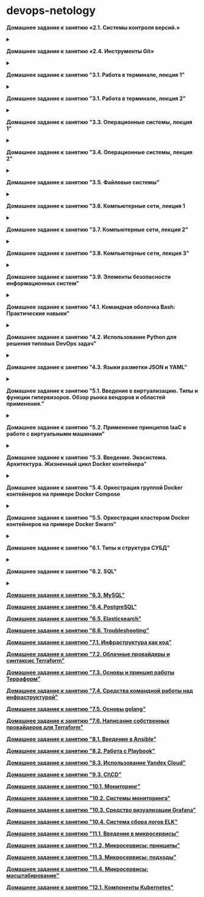# devops-netology
**Домашнее задание к занятию «2.1. Системы контроля версий.»**  
<details><summary></summary>
В будущем благодаря добавленному файлу .gitignore в директории Terraform при использовании команды commit внутри директории terraform, будут игнорироваться файлы и директории перечисленные в .gitignore.  
Какие файлы и директории будут игнорироваться согласно настройкам */Terraform/.gitignore:  
  
* поддиректории .terraform и все вложенные в нее директории, файлы   
`**/.terraform/*`  
* файлы расположенные в корне и поддиректориях с расширением .tfstate или файлы вида *.tfstate.*, пример qwe.tfstate.eqw  
`*.tfstate, *.tfstate.*`  
* файлы расположенные в корне и поддиректориях с именем crash.log  
`crash.log`  
* файлы расположенные в корне и поддиректориях с расширением .tfvars  
`*.tfvars`  
* файлы расположенные в корне и поддиректориях вида override.tf, override.tf.json, *_override.tf, *_override.tf.json  
`override.tf, override.tf.json, *_override.tf, *_override.tf.json`  
* если бы это строчка не начиналась с символа # (комментарий), то работало бы исключение игнорирования файлов example_override.tf     
`# !example_override.tf`
* конфигурационные файлы с расширением .terraformrc и файлы terraform.rc  
`.terraformrc, terraform.rc`   
</details>  

  **Домашнее задание к занятию «2.4. Инструменты Git»**  
<details><summary></summary>

1. **git show aefea**
aefead2207ef7e2aa5dc81a34aedf0cad4c32545
Update CHANGELOG.md
2. **git show 85024d3**  
tag: v0.12.23
3. **git show b8d720^ & git show b8d720^2**  
Двое родителей  
56cd7859e05c36c06b56d013b55a252d0bb7e158  
9ea88f22fc6269854151c571162c5bcf958bee2b  
4. **git log v0.12.24...v0.12.23 --oneline**  
33ff1c03b (tag: v0.12.24) v0.12.24  
b14b74c49 [Website] vmc provider links  
3f235065b Update CHANGELOG.md  
6ae64e247 registry: Fix panic when server is unreachable  
5c619ca1b website: Remove links to the getting started guide's old location  
06275647e Update CHANGELOG.md  
d5f9411f5 command: Fix bug when using terraform login on Windows  
4b6d06cc5 Update CHANGELOG.md  
dd01a3507 Update CHANGELOG.md  
225466bc3 Cleanup after v0.12.23 release  
5. **git grep -n 'func globalPluginDirs('**  
8c928e83589d90a031f811fae52a81be7153e82f
6. **git grep -n 'func globalPluginDirs('**  
Нашел файл, где содержится функция.  
**git log --oneline -L :globalPluginDirs:plugins.go**  
Произвел поиск изменения функции globalPluginDirs в файле plugins.go  
78b122055 Remove config.go and update things using its aliases  
52dbf9483 keep .terraform.d/plugins for discovery  
41ab0aef7 Add missing OS_ARCH dir to global plugin paths  
8364383c3 Push plugin discovery down into command package 
7. **git log -S 'synchronizedWriters'**  
Нашел коммиты, когда данное выражение было добавлено или удалено  
Author: Martin Atkins <mart@degeneration.co.uk>      

</details>  

**Домашнее задание к занятию "3.1. Работа в терминале, лекция 1"**
<details><summary></summary>

1. Как добавить оперативной памяти или ресурсов процессора виртуальной машине?
Отредактировать файл Vagrantfile:
``` 
config.vm.provider "virtualbox" do |v|
  v.memory = N
  v.cpus = X
end  
```
2. Какой переменной можно задать длину журнала history, и на какой строчке manual это описывается?  
`HISTSIZE (3011, 3012)`
3. Что делает директива ignoreboth в bash?  
`Значение для переменной HISTCONTROL. Запрещает запись в историю команд, которые начинаются с пробела или дублирующих предыдущую команду`
4. В каких сценариях использования применимы скобки {} и на какой строчке man bash это описано?  
```
{} используются в описании различных функций, циклов, массивов. Для нас интересен сценарий использования {}, например:  
   echo a{1,2,3} 
   a1 a2 a3
   В фигурных скобках описывается список возможных вариантов, возможно гибкое применение с различными командами. 
   Описывается в 1091 строке.
```
5. С учётом ответа на предыдущий вопрос, как создать однократным вызовом touch 100000 файлов? Получится ли аналогичным образом создать 300000? Если нет, то почему?
```
Команда touch file{1..100000} будет работать, команда touch file{1..300000} не сработает, т.к. количество аргументов в одной команде будет превышать значение переменной ARG_MAX, можно обойти несколькими способами. 
```
6. В man bash поищите по /\[\[. Что делает конструкция [[ -d /tmp ]]  
`Конструкция [[ -d /tmp ]] проверяет наличие каталога tmp`
7. Добейтесь в выводе type -a bash в виртуальной машине наличия первым пунктом в списке:  
bash is /tmp/new_path_directory/bash  
```
mkdir /tmp/new_path_directory/  
cp /bin/bash /tmp/new_path_directory/  
PATH=/tmp/new_path_directory/:$PATH
```
8. Чем отличается планирование команд с помощью batch и at?
```
At выполняет команду в определенное время
Batch выполняет задание, если позволяет уровень загрузки ОС, задания по умолчанию выполняются, если загрузка ОС ниже 1.5.
```
</details>  

**Домашнее задание к занятию "3.1. Работа в терминале, лекция 2"**
<details><summary></summary>

1. Какого типа команда cd? Попробуйте объяснить, почему она именно такого типа; опишите ход своих мыслей, если считаете что она могла бы быть другого типа.  
```
Команда CD встроена в командную оболочку shell, бывают еще команды расположенные в директориях /bin, /usr/bin.
```
2. Какая альтернатива без pipe команде grep <some_string> <some_file> | wc -l?  
```
grep <some_string> <some_file> -c
```  
3. Какой процесс с PID 1 является родителем для всех процессов в вашей виртуальной машине Ubuntu 20.04?
```
systemd
```
4. Как будет выглядеть команда, которая перенаправит вывод stderr ls на другую сессию терминала?
```
ls qq 2> /dev/pts/1
```
5. Получится ли одновременно передать команде файл на stdin и вывести ее stdout в другой файл? Приведите работающий пример.
```
asalnikov@vagrant:~$ nano in
asalnikov@vagrant:~$ cat in
123
123
123
asalnikov@vagrant:~$ cat < in > out
asalnikov@vagrant:~$ cat out
123
123
123
```
6. Получится ли вывести находясь в графическом режиме данные из PTY в какой-либо из эмуляторов TTY? Сможете ли вы наблюдать выводимые данные?
```
Находясь в графическом режиме ввожу команду:
ll > /dev/pts/0
В окне консоли, где я подключен к ВМ по ssh получаю вывод команды ll отправленные из PTY.

```
7. Выполните команду bash 5>&1. К чему она приведет? Что будет, если вы выполните echo netology > /proc/$$/fd/5? Почему так происходит?
```
Первая команда создаст файловый дескриптор 5 и перенаправит его в стандартный stdout. 
Вторая команда выведет на экран netology, т.к. мы направили в дескриптор 5 команду вывести netology, а дескриптор 5 был ранее направлен в stdout.
Если выполнить echo netology > /proc/3454/fd/5 из другой сессии, то echo netology уйдет в сессию, где pid bash 3454.
```
8. Получится ли в качестве входного потока для pipe использовать только stderr команды, не потеряв при этом отображение stdout на pty? Напоминаем: по умолчанию через pipe передается только stdout команды слева от | на stdin команды справа. Это можно сделать, поменяв стандартные потоки местами через промежуточный новый дескриптор, который вы научились создавать в предыдущем вопросе.
```
Если создать специальные условия, то команда ls может выдать информацию по 1 и 2 стандартному потоку. В директории, где будет выполняться команда существует файл 1, но не существует файл 2.
ll 1 2 10>&2 2>&1 1>&10 | grep access
Команда выдала в stdout информацию о файле 1 и передала на stdin грепа вывод из stderror.
1:
ls: cannot access '2': No such file or directory
total 8
drwxrwxr-x 2 asalnikov asalnikov 4096 Jan 15 19:13 ./
drwxrwxr-x 3 asalnikov asalnikov 4096 Jan 15 19:15 ../
```
9. Что выведет команда cat /proc/$$/environ? Как еще можно получить аналогичный по содержанию вывод?
```
В файле environ находятся переменные среды. Нужную информацию можно получить с помощью команды env.
```
10. Используя man, опишите что доступно по адресам /proc/<PID>/cmdline, /proc/<PID>/exe.
```
/proc/<PID>/cmdline содержит команду с помощью которой был запущен процесс и переданные ей параметры.
/proc/<PID>/exe символьная ссылка, которая содержит путь к исполняемому файлу. Можно посмотреть через ls -l.
```
11. Узнайте, какую наиболее старшую версию набора инструкций SSE поддерживает ваш процессор с помощью /proc/cpuinfo.
```
SSE4.2
```
12. При открытии нового окна терминала и vagrant ssh создается новая сессия и выделяется pty. Это можно подтвердить командой tty, которая упоминалась в лекции 3.2. Однако:
```
vagrant@netology1:~$ ssh localhost 'tty'
not a tty
```
Почитайте, почему так происходит, и как изменить поведение.
```
При выполнении команды ssh localhost 'tty' не выделяется TTY. Сможет помочь ключ -t, который выделит терминал для команды.
```
13. Бывает, что есть необходимость переместить запущенный процесс из одной сессии в другую. Попробуйте сделать это, воспользовавшись reptyr. Например, так можно перенести в screen процесс, который вы запустили по ошибке в обычной SSH-сессии.
```
Установил программу, запустил htop в фоне, в другом терминале получил запущенный процесс. 
Столкнулся с ошибкой при выполнении reptyr pid, но вся информация по исправлению была в ошибке.
asalnikov@vagrant:~$ tty
/dev/pts/0
sudo apt-get install reptyr
htop &

asalnikov@vagrant:~$ tty
/dev/tty1
reptyr 4293
```
14. sudo echo string > /root/new_file не даст выполнить перенаправление под обычным пользователем, так как перенаправлением занимается процесс shell'а, который запущен без sudo под вашим пользователем. Для решения данной проблемы можно использовать конструкцию echo string | sudo tee /root/new_file. Узнайте что делает команда tee и почему в отличие от sudo echo команда с sudo tee будет работать.
```
Команда tee принимает стандартный stdin и выводит его в стандартный stdout, и в один или несколько файлов.
Команда echo string | sudo tee /root/new_file будет работать т.к., перенаправление в файл будет выполняться от имени суперпользователя с помощью команды sudo tee.
```
</details>  

**Домашнее задание к занятию "3.3. Операционные системы, лекция 1"**
<details><summary></summary>

1. Какой системный вызов делает команда cd?
```
chdir("/tmp") = 0
Системный вызов chdir с аргументом /tmp.
```
2.Попробуйте использовать команду file на объекты разных типов на файловой системе.  
Используя strace выясните, где находится база данных file на основании которой она делает свои догадки.
```
Файл с "магическими шаблонами" находится по адресу /usr/share/misc/magic.mgc
Дополнительно для анализа библиотек и пакетов использовал команды ldd, dpkg.
```
3. Предположим, приложение пишет лог в текстовый файл. Этот файл оказался удален (deleted в lsof), однако возможности сигналом сказать приложению переоткрыть файлы или просто перезапустить приложение – нет. Так как приложение продолжает писать в удаленный файл, место на диске постепенно заканчивается. Основываясь на знаниях о перенаправлении потоков предложите способ обнуления открытого удаленного файла (чтобы освободить место на файловой системе).
```
asalnikov@vagrant:~$ ping ya.ru > ping &
[10] 16435
asalnikov@vagrant:~$ ll ping
-rw-rw-r-- 1 asalnikov asalnikov 881 Jan 19 17:21 ping
asalnikov@vagrant:~$ rm ping
asalnikov@vagrant:~$ ll ping
ls: cannot access 'ping': No such file or directory
asalnikov@vagrant:~$ sudo lsof | grep ping | grep del
ping      16435                      asalnikov    1w      REG              253,0     9243     526636 /home/asalnikov/ping (deleted)
asalnikov@vagrant:~$ sudo ls -l /proc/16435/fd/1
l-wx------ 1 root root 64 Jan 19 17:23 /proc/16435/fd/1 -> '/home/asalnikov/ping (deleted)'
#Показываю, что файл удален, но процесс продолжает выполнять команду ping
asalnikov@vagrant:~$ sudo cat /proc/16435/fd/1 > ping2 && wc ping2 -l
383 ping2
#обнуляю файл
asalnikov@vagrant:~$ sudo su
root@vagrant:/home/asalnikov# : >/proc/16435/fd/1
#Проверяю, что файл был обнулен
asalnikov@vagrant:~$ sudo cat /proc/16435/fd/1 > ping2 && wc ping2 -l
39 ping2
```
4. Занимают ли зомби-процессы какие-то ресурсы в ОС (CPU, RAM, IO)?
```
Зомби-процессы не занимают ресурсы после перехода в состояние зомби, но занимают PID в таблице процессов.
```
5. На какие файлы вы увидели вызовы группы open за первую секунду работы утилиты opensnoop-bpfcc?
```
Утилита opensnoop-bpfcc отслеживает системный вызов open(). Показывает, какие процессы пытаются открыть какие файлы.
asalnikov@vagrant:~$ sudo opensnoop-bpfcc
PID    COMM               FD ERR PATH
644    dbus-daemon        -1   2 /usr/local/share/dbus-1/system-services
644    dbus-daemon        20   0 /usr/share/dbus-1/system-services
644    dbus-daemon        -1   2 /lib/dbus-1/system-services
644    dbus-daemon        20   0 /var/lib/snapd/dbus-1/system-services/
829    vminfo              4   0 /var/run/utmp
```
6. Какой системный вызов использует uname -a? Приведите цитату из man по этому системному вызову, где описывается альтернативное местоположение в /proc, где можно узнать версию ядра и релиз ОС.
```
Системный вызов uname(). 
Part of the utsname information is also accessible via /proc/sys/kernel/{ostype, hostname, osrelease, version, domainname}.
```
7. Чем отличается последовательность команд через ; и через && в bash?  
Есть ли смысл использовать в bash &&, если применить set -e?
```
&& - логическое И. Вторая команда выполнится только, если первая команда выполнится успешно и вернет 0.
; - просто выполняет несколько команд друг за другом.

Если в скрипте присутствует set -e, то выполнение скрипта из-за ошибки может завершиться раньше чем дело дойдет до строки с &&.
Значит смысл использовать есть.
```
8. Из каких опций состоит режим bash set -euxo pipefail и почему его хорошо было бы использовать в сценариях?
```
-e bash завершает работу, если одна из команд возвращает ненулевое значение
-u при обработке неустановленной переменной (кроме спец переменных @,*) выполнение завершится с выводом в &2. 
Для &? будет дан код ошибки от 1 до 125 и будет рассматриваться, как выполненная
-x выводит в &2 команду до выполнения и после
-o устанавливает ключ для команды по ее длинному имени, например -e = -o errexit.
-o pipefail прекратит выполнение, если одна из частей пайпа завершится ошибкой
Все ключи вместе нужны для удобного создания скрипта, где есть отладка, проверяются ошибки и переменные. 
```
9. Используя -o stat для ps, определите, какой наиболее часто встречающийся статус у процессов в системе.
```
Наиболее часто встречаются процессы S*, которые спят в ожидании завершения некого события и процессы I*, которые являются бездействующими процессами ядра
asalnikov@vagrant:~$ ps axo stat | sort | uniq -c
      7 I
     37 I<
      1 R+
     27 S
      4 S+
      7 S<
      1 Sl
      1 SLsl
      2 SN
      1 S<s
     15 Ss
      2 Ss+
      7 Ssl
      1 STAT
     11 T
```
</details>  

**Домашнее задание к занятию "3.4. Операционные системы, лекция 2"** 
<details><summary></summary>

1. На лекции мы познакомились с node_exporter. В демонстрации его исполняемый файл запускался в background. Этого достаточно для демо, но не для настоящей production-системы, где процессы должны находиться под внешним управлением. Используя знания из лекции по systemd, создайте самостоятельно простой unit-файл для node_exporter:

* поместите его в автозагрузку,
* предусмотрите возможность добавления опций к запускаемому процессу через внешний файл (посмотрите, например, на systemctl cat cron),
* удостоверьтесь, что с помощью systemctl процесс корректно стартует, завершается, а после перезагрузки автоматически поднимается.
```
unit-файл:
[Unit]
Description=node_exporter

[Service]
ExecStart=/home/asalnikov/node_exporter-1.3.1.linux-amd64/./node_exporter $OPT
EnvironmentFile=-/etc/default/node_exporter

[Install]
WantedBy=multi-user.target

Добавил опцию --collector.network_route через внешний файл.
asalnikov@vagrant:~/node_exporter-1.3.1.linux-amd64$ cat /etc/default/node_exporter
OPT="--collector.network_route"

Процесс успешно стартует после перезагрузки и управляется через systemctl.
asalnikov@vagrant:~/node_exporter-1.3.1.linux-amd64$ ps -e | grep node_exporter
    649 ?        00:00:00 node_exporter
asalnikov@vagrant:~/node_exporter-1.3.1.linux-amd64$ systemctl stop node_exporter
==== AUTHENTICATING FOR org.freedesktop.systemd1.manage-units ===
Authentication is required to stop 'node_exporter.service'.
Multiple identities can be used for authentication:
 1.  vagrant
 2.  Salnikov Artem,,, (asalnikov)
Choose identity to authenticate as (1-2): 2
Password:
==== AUTHENTICATION COMPLETE ===
asalnikov@vagrant:~/node_exporter-1.3.1.linux-amd64$ ps -e | grep node_exporter
asalnikov@vagrant:~/node_exporter-1.3.1.linux-amd64$
```
2. Ознакомьтесь с опциями node_exporter и выводом /metrics по-умолчанию. Приведите несколько опций, которые вы бы выбрали для базового мониторинга хоста по CPU, памяти, диску и сети.  
```
CPU:
node_cpu_seconds_total{cpu="0",mode="idle"} 775.41
node_cpu_seconds_total{cpu="0",mode="iowait"} 10.74
node_cpu_seconds_total{cpu="0",mode="system"} 8.06

memory:
node_memory_MemTotal_bytes 4.127342592e+09
node_memory_Cached_bytes 5.28723968e+08
node_memory_Buffers_bytes 5.0151424e+07

disk:
node_filesystem_size_bytes{device="/dev/sda2",fstype="ext4",mountpoint="/boot"} 1.02330368e+09
node_filesystem_free_bytes{device="/dev/sda2",fstype="ext4",mountpoint="/boot"} 9.12084992e+08
node_disk_read_bytes_total{device="sda"} 4.84661248e+08
node_disk_written_bytes_total{device="sda"} 2.740224e+07

network:
node_network_receive_bytes_total{device="eth0"} 1.548348e+06
node_network_transmit_bytes_total{device="eth0"} 219806
```
3. Установите в свою виртуальную машину Netdata. Воспользуйтесь готовыми пакетами для установки (sudo apt install -y netdata). После успешной установки:
После успешной перезагрузки в браузере на своем ПК (не в виртуальной машине) вы должны суметь зайти на localhost:19999
```
Установил ПО Netdata, успешно получил на своем ПК вывод метрик ВМ.
```

![Netdata](/Img/Netdata.png)   

4. Можно ли по выводу dmesg понять, осознает ли ОС, что загружена не на настоящем оборудовании, а на системе виртуализации?
```
asalnikov@vagrant:~$ dmesg | grep virt
[    0.003436] CPU MTRRs all blank - virtualized system.
```
5. Как настроен sysctl fs.nr_open на системе по-умолчанию? Узнайте, что означает этот параметр. Какой другой существующий лимит не позволит достичь такого числа (ulimit --help)?
```
sysctl fs.nr_open выводит максимальное количество дескрипторов файлов, которые может выделить процесс. 
Значение по умолчанию 1024*1024=1048576, считается, что такого значения должно хватать по умолчанию для большинства машин.
Такого числа не позволит достигнуть софт лимит равный 1024, поменять можно c помощью редактирования файла /etc/security/limits.conf, добавить строку asalnikov soft nofile 1048576 
```
6. Запустите любой долгоживущий процесс (не ls, который отработает мгновенно, а, например, sleep 1h) в отдельном неймспейсе процессов; покажите, что ваш процесс работает под PID 1 через nsenter. Для простоты работайте в данном задании под root (sudo -i). Под обычным пользователем требуются дополнительные опции (--map-root-user) и т.д.
```
asalnikov@vagrant:~$ sudo -i
root@vagrant:~# unshare -f --pid --mount-proc sleep 2h &
[1] 1754
root@vagrant:~# ps aux | grep sleep
root        1754  0.0  0.0   5480   532 pts/0    S    21:10   0:00 unshare -f --pid --mount-proc sleep 2h
root        1755  0.0  0.0   5476   528 pts/0    S    21:10   0:00 sleep 2h
root        1758  0.0  0.0   6432   740 pts/0    S+   21:10   0:00 grep --color=auto sleep
root@vagrant:~# nsenter --target 1755 --pid --mount
root@vagrant:/# ps aux
USER         PID %CPU %MEM    VSZ   RSS TTY      STAT START   TIME COMMAND
root           1  0.0  0.0   5476   528 pts/0    S    21:10   0:00 sleep 2h
root           2  0.0  0.1   7236  4164 pts/0    S    21:11   0:00 -bash
root          13  0.0  0.0   8892  3380 pts/0    R+   21:11   0:00 ps aux
```
7. Найдите информацию о том, что такое :(){ :|:& };:. Запустите эту команду в своей виртуальной машине Vagrant с Ubuntu 20.04 (это важно, поведение в других ОС не проверялось). Некоторое время все будет "плохо", после чего (минуты) – ОС должна стабилизироваться. Вызов dmesg расскажет, какой механизм помог автоматической стабилизации. Как настроен этот механизм по-умолчанию, и как изменить число процессов, которое можно создать в сессии?  
```
:(){ :|:& };: - является логической или форк бомбой, которая порождает большое количество рекурсивных процессов и старается заполнить свободные ресурсы.
Судя по выводу dmesg прекратить выполнение помог cgroup, данный механизм похоже прекращает выполнение процессов после достижения определенного числа процессов запущенных одновременно в сессии.
Лимит можно посмотреть в выводе:
asalnikov@vagrant:~$ systemctl status user-1001.slice
● user-1001.slice - User Slice of UID 1001
     Loaded: loaded
    Drop-In: /usr/lib/systemd/system/user-.slice.d
             └─10-defaults.conf
     Active: active since Sun 2022-01-23 20:43:17 UTC; 51min ago
       Docs: man:user@.service(5)
      Tasks: 9 (limit: 10158)
Изменить лимит можно отредактировав файл /usr/lib/systemd/system/user-.slice.d/10-defaults.conf.
```
</details>  

**Домашнее задание к занятию "3.5. Файловые системы"**
<details><summary></summary>

1. Узнайте о sparse (разряженных) файлах.
```
Файл, где последовательность нулевых байтов не записана на диск, а информация об этой дыре хранится в блоке метаданных файловой системы.
```
2. Могут ли файлы, являющиеся жесткой ссылкой на один объект, иметь разные права доступа и владельца? Почему?
```
Не могут, т.к. имеют такую же inode, набор разрешений и владельца, как и файл на который они ссылаются.
```
3. Сделайте vagrant destroy на имеющийся инстанс Ubuntu. Замените содержимое Vagrantfile следующим:
```
Vagrant.configure("2") do |config|
  config.vm.box = "bento/ubuntu-20.04"
  config.vm.provider :virtualbox do |vb|
    lvm_experiments_disk0_path = "/tmp/lvm_experiments_disk0.vmdk"
    lvm_experiments_disk1_path = "/tmp/lvm_experiments_disk1.vmdk"
    vb.customize ['createmedium', '--filename', lvm_experiments_disk0_path, '--size', 2560]
    vb.customize ['createmedium', '--filename', lvm_experiments_disk1_path, '--size', 2560]
    vb.customize ['storageattach', :id, '--storagectl', 'SATA Controller', '--port', 1, '--device', 0, '--type', 'hdd', '--medium', lvm_experiments_disk0_path]
    vb.customize ['storageattach', :id, '--storagectl', 'SATA Controller', '--port', 2, '--device', 0, '--type', 'hdd', '--medium', lvm_experiments_disk1_path]
  end
end
```
Данная конфигурация создаст новую виртуальную машину с двумя дополнительными неразмеченными дисками по 2.5 Гб.
```
Результатом выполнения стала чистая ВМ с ubuntu и двумя дополнительными дисками по 2.5Гб.
sda                         8:0    0   64G  0 disk
├─sda1                      8:1    0    1M  0 part
├─sda2                      8:2    0    1G  0 part /boot
└─sda3                      8:3    0   63G  0 part
  └─ubuntu--vg-ubuntu--lv 253:0    0 31.5G  0 lvm  /
sdb                         8:16   0  2.5G  0 disk
sdc                         8:32   0  2.5G  0 disk
```
4. Используя fdisk, разбейте первый диск на 2 раздела: 2 Гб, оставшееся пространство.
```
vagrant@vagrant:/$ sudo fdisk /dev/sdb

Command (m for help): n
Partition number (1-128, default 1): 1
First sector (2048-5242846, default 2048): 2048
Last sector, +/-sectors or +/-size{K,M,G,T,P} (2048-5242846, default 5242846): +2G
Created a new partition 1 of type 'Linux filesystem' and of size 2 GiB.

Command (m for help): n
Partition number (2-128, default 2): 2
First sector (4196352-5242846, default 4196352):
Last sector, +/-sectors or +/-size{K,M,G,T,P} (4196352-5242846, default 5242846):
Created a new partition 2 of type 'Linux filesystem' and of size 511 MiB.

sdb                         8:16   0  2.5G  0 disk
├─sdb1                      8:17   0    2G  0 part
└─sdb2                      8:18   0  511M  0 part
```
5. Используя sfdisk, перенесите данную таблицу разделов на второй диск.
```
vagrant@vagrant:~$ sudo sfdisk -d /dev/sdb > sdb_part
vagrant@vagrant:~$ sudo sfdisk /dev/sdc < sdb_part
Checking that no-one is using this disk right now ... OK

sdb                         8:16   0  2.5G  0 disk
├─sdb1                      8:17   0    2G  0 part
└─sdb2                      8:18   0  511M  0 part
sdc                         8:32   0  2.5G  0 disk
├─sdc1                      8:33   0    2G  0 part
└─sdc2                      8:34   0  511M  0 part
```
6. Соберите mdadm RAID1 на паре разделов 2 Гб.
```
vagrant@vagrant:~$ sudo mdadm --create /dev/md0 --level=1 --raid-devices=2 /dev/sdb1 /dev/sdc1

sdb                         8:16   0  2.5G  0 disk
├─sdb1                      8:17   0    2G  0 part
│ └─md0                     9:0    0    2G  0 raid1
└─sdb2                      8:18   0  511M  0 part
sdc                         8:32   0  2.5G  0 disk
├─sdc1                      8:33   0    2G  0 part
│ └─md0                     9:0    0    2G  0 raid1
└─sdc2                      8:34   0  511M  0 part
```
7. Соберите mdadm RAID0 на второй паре маленьких разделов.
```
vagrant@vagrant:~$ sudo mdadm --create /dev/md1 --level=0 --raid-devices=2 /dev/sdb2 /dev/sdc2

sdb                         8:16   0  2.5G  0 disk
├─sdb1                      8:17   0    2G  0 part
│ └─md0                     9:0    0    2G  0 raid1
└─sdb2                      8:18   0  511M  0 part
  └─md1                     9:1    0 1017M  0 raid0
sdc                         8:32   0  2.5G  0 disk
├─sdc1                      8:33   0    2G  0 part
│ └─md0                     9:0    0    2G  0 raid1
└─sdc2                      8:34   0  511M  0 part
  └─md1                     9:1    0 1017M  0 raid0
```
8. Создайте 2 независимых PV на получившихся md-устройствах.
```
vagrant@vagrant:~$ sudo pvcreate /dev/md0
  Physical volume "/dev/md0" successfully created.
vagrant@vagrant:~$ sudo pvcreate /dev/md1
  Physical volume "/dev/md1" successfully created.
  
  vagrant@vagrant:~$ sudo pvs
  PV         VG        Fmt  Attr PSize    PFree
  /dev/md0             lvm2 ---    <2.00g   <2.00g
  /dev/md1             lvm2 ---  1017.00m 1017.00m
  /dev/sda3  ubuntu-vg lvm2 a--   <63.00g  <31.50g
```
9. Создайте общую volume-group на этих двух PV.
```
vagrant@vagrant:~$ sudo vgcreate vg01 /dev/md0 /dev/md1
  Volume group "vg01" successfully created
  
vagrant@vagrant:~$ sudo vgs
  VG        #PV #LV #SN Attr   VSize   VFree
  ubuntu-vg   1   1   0 wz--n- <63.00g <31.50g
  vg01        2   0   0 wz--n-  <2.99g  <2.99g  
  ```
10. Создайте LV размером 100 Мб, указав его расположение на PV с RAID0.
```
vagrant@vagrant:~$ sudo lvcreate -L 100M -n lv01 vg01 /dev/md1

vagrant@vagrant:~$ sudo lvs
  LV        VG        Attr       LSize   Pool Origin Data%  Meta%  Move Log Cpy%Sync Convert
  ubuntu-lv ubuntu-vg -wi-ao----  31.50g
  lv01      vg01      -wi-a----- 100.00m
```
11. Создайте mkfs.ext4 ФС на получившемся LV.
```
sdb
├─sdb1                    linux_raid_member vagrant:0 db641fc9-1eb8-6dc7-4b9b-6f55ffa9e149
│ └─md0                   LVM2_member                 fY3oDg-z6q3-fmYm-3TFQ-E9KW-ZuJu-kkJiyC
└─sdb2                    linux_raid_member vagrant:1 ce1049d6-425f-e3c6-c20e-d73e51797cc0
  └─md1                   LVM2_member                 P3PaAV-MwnD-6yXM-ecQT-CG7X-H0N8-e2WJM0
    └─vg01-lv01           ext4                        f31c4e31-d57d-41a1-9123-be255790610f
sdc
├─sdc1                    linux_raid_member vagrant:0 db641fc9-1eb8-6dc7-4b9b-6f55ffa9e149
│ └─md0                   LVM2_member                 fY3oDg-z6q3-fmYm-3TFQ-E9KW-ZuJu-kkJiyC
└─sdc2                    linux_raid_member vagrant:1 ce1049d6-425f-e3c6-c20e-d73e51797cc0
  └─md1                   LVM2_member                 P3PaAV-MwnD-6yXM-ecQT-CG7X-H0N8-e2WJM0
    └─vg01-lv01           ext4                        f31c4e31-d57d-41a1-9123-be255790610f
```
12. Смонтируйте этот раздел в любую директорию, например, /tmp/new.
```
vagrant@vagrant:~$ sudo mount /dev/vg01/lv01 /tmp/new

vagrant@vagrant:~$ df -hT
/dev/mapper/vg01-lv01             ext4       93M   72K   86M   1% /tmp/new
```
13. Поместите туда тестовый файл, например wget https://mirror.yandex.ru/ubuntu/ls-lR.gz -O /tmp/new/test.gz.
```
vagrant@vagrant:~$ sudo wget https://mirror.yandex.ru/ubuntu/ls-lR.gz -O /tmp/new/test.gz
--2022-01-30 16:21:49--  https://mirror.yandex.ru/ubuntu/ls-lR.gz
Resolving mirror.yandex.ru (mirror.yandex.ru)... 213.180.204.183, 2a02:6b8::183
Connecting to mirror.yandex.ru (mirror.yandex.ru)|213.180.204.183|:443... connected.
HTTP request sent, awaiting response... 200 OK
Length: 21991896 (21M) [application/octet-stream]
Saving to: ‘/tmp/new/test.gz’

/tmp/new/test.gz                       100%[=========================================================================>]  20.97M  6.70MB/s    in 3.1s

2022-01-30 16:21:52 (6.70 MB/s) - ‘/tmp/new/test.gz’ saved [21991896/21991896]
```
14. Прикрепите вывод lsblk.
```
vagrant@vagrant:~$ sudo lsblk
NAME                      MAJ:MIN RM  SIZE RO TYPE  MOUNTPOINT
loop0                       7:0    0 32.3M  1 loop  /snap/snapd/12704
loop1                       7:1    0 55.4M  1 loop  /snap/core18/2128
loop2                       7:2    0 70.3M  1 loop  /snap/lxd/21029
loop3                       7:3    0 43.4M  1 loop  /snap/snapd/14549
loop4                       7:4    0 55.5M  1 loop  /snap/core18/2284
loop5                       7:5    0 61.9M  1 loop  /snap/core20/1328
loop6                       7:6    0 67.2M  1 loop  /snap/lxd/21835
sda                         8:0    0   64G  0 disk
├─sda1                      8:1    0    1M  0 part
├─sda2                      8:2    0    1G  0 part  /boot
└─sda3                      8:3    0   63G  0 part
  └─ubuntu--vg-ubuntu--lv 253:0    0 31.5G  0 lvm   /
sdb                         8:16   0  2.5G  0 disk
├─sdb1                      8:17   0    2G  0 part
│ └─md0                     9:0    0    2G  0 raid1
└─sdb2                      8:18   0  511M  0 part
  └─md1                     9:1    0 1017M  0 raid0
    └─vg01-lv01           253:1    0  100M  0 lvm   /tmp/new
sdc                         8:32   0  2.5G  0 disk
├─sdc1                      8:33   0    2G  0 part
│ └─md0                     9:0    0    2G  0 raid1
└─sdc2                      8:34   0  511M  0 part
  └─md1                     9:1    0 1017M  0 raid0
    └─vg01-lv01           253:1    0  100M  0 lvm   /tmp/new
```
15. Протестируйте целостность файла:
```
root@vagrant:~# gzip -t /tmp/new/test.gz
root@vagrant:~# echo $?
0
```
```
Успех.
```
16. Используя pvmove, переместите содержимое PV с RAID0 на RAID1.
```
vagrant@vagrant:~$ sudo pvmove /dev/md1 /dev/md0

sdb                         8:16   0  2.5G  0 disk
├─sdb1                      8:17   0    2G  0 part
│ └─md0                     9:0    0    2G  0 raid1
│   └─vg01-lv01           253:1    0  100M  0 lvm   /tmp/new
└─sdb2                      8:18   0  511M  0 part
  └─md1                     9:1    0 1017M  0 raid0
sdc                         8:32   0  2.5G  0 disk
├─sdc1                      8:33   0    2G  0 part
│ └─md0                     9:0    0    2G  0 raid1
│   └─vg01-lv01           253:1    0  100M  0 lvm   /tmp/new
└─sdc2                      8:34   0  511M  0 part
  └─md1                     9:1    0 1017M  0 raid0
```
17. Сделайте --fail на устройство в вашем RAID1 md.
```
vagrant@vagrant:~$ sudo mdadm --fail /dev/md0 /dev/sdb1
mdadm: set /dev/sdb1 faulty in /dev/md0
```
18. Подтвердите выводом dmesg, что RAID1 работает в деградированном состоянии.
```
vagrant@vagrant:~$ dmesg | grep md0
[10124.595959] md/raid1:md0: Disk failure on sdb1, disabling device.
               md/raid1:md0: Operation continuing on 1 devices.
```
19. Протестируйте целостность файла, несмотря на "сбойный" диск он должен продолжать быть доступен:
```
root@vagrant:~# gzip -t /tmp/new/test.gz
root@vagrant:~# echo $?
0
```
```
С файлом все хорошо, т.к. в RAID1 при сбое одного диска у нас остается второй живой диск с идентичными данными.
```
20. Погасите тестовый хост, vagrant destroy.
```
C:\Users\Admin\Documents\Vagrant>vagrant destroy
    default: Are you sure you want to destroy the 'default' VM? [y/N] y
==> default: Forcing shutdown of VM...
==> default: Destroying VM and associated drives...
```
</details>

**Домашнее задание к занятию "3.6. Компьютерные сети, лекция 1**
<details><summary></summary>

1. Работа c HTTP через телнет.
* Подключитесь утилитой телнет к сайту stackoverflow.com telnet stackoverflow.com 80
* отправьте HTTP запрос  
```
GET /questions HTTP/1.0
HOST: stackoverflow.com
[press enter]
[press enter]
```
В ответе укажите полученный HTTP код, что он означает?
```
vagrant@vagrant:~$ telnet stackoverflow.com 80
Trying 151.101.129.69...
Connected to stackoverflow.com.
Escape character is '^]'.
GET /questions HTTP/1.0
HOST: stackoverflow.com

HTTP/1.1 301 Moved Permanently
cache-control: no-cache, no-store, must-revalidate
location: https://stackoverflow.com/questions
x-request-guid: 764585d4-38a8-4989-9d5e-13841779c6c5
feature-policy: microphone 'none'; speaker 'none'
content-security-policy: upgrade-insecure-requests; frame-ancestors 'self' https://stackexchange.com
Accept-Ranges: bytes
Date: Fri, 11 Feb 2022 12:15:10 GMT
Via: 1.1 varnish
Connection: close
X-Served-By: cache-fra19182-FRA
X-Cache: MISS
X-Cache-Hits: 0
X-Timer: S1644581710.330040,VS0,VE85
Vary: Fastly-SSL
X-DNS-Prefetch-Control: off
Set-Cookie: prov=8ae2cc24-027b-eebc-9eb9-40c30a2dc14e; domain=.stackoverflow.com; expires=Fri, 01-Jan-2055 00:00:00 GMT; path=/; HttpOnly

Полученный код показывает, что есть постоянный редирект с HTTP на HTTPS.
```
2. Повторите задание 1 в браузере, используя консоль разработчика F12.
* откройте вкладку Network
* отправьте запрос http://stackoverflow.com
* найдите первый ответ HTTP сервера, откройте вкладку Headers
* укажите в ответе полученный HTTP код.
* проверьте время загрузки страницы, какой запрос обрабатывался дольше всего?
* приложите скриншот консоли браузера в ответ.

`Получен код 307 - временный редирект на https.`  
![http](/Img/lan1.png)   

`Дольше всего грузилась главная страница ресурса по адресу https://stackoverflow.com/, затраченное время 468мс.`  
![http](/Img/lan2.png) 

3. Какой IP адрес у вас в интернете?
```
vagrant@vagrant:~$ dig TXT +short o-o.myaddr.l.google.com @ns1.google.com
"46.242.9.215"
```
4. Какому провайдеру принадлежит ваш IP адрес? Какой автономной системе AS? Воспользуйтесь утилитой whois
```
whois 46.242.9.215
netname:        NCN-BBCUST (В настоящий момент Ростелеком)
origin:         AS42610
```
5. Через какие сети проходит пакет, отправленный с вашего компьютера на адрес 8.8.8.8? Через какие AS? Воспользуйтесь утилитой traceroute
```
vagrant@vagrant:~$ traceroute -An 8.8.8.8
traceroute to 8.8.8.8 (8.8.8.8), 30 hops max, 60 byte packets
 1  192.168.1.1 [*]  0.675 ms  0.809 ms  0.752 ms
 2  * * *
 3  192.168.126.222 [*]  2.711 ms  3.049 ms  3.185 ms
 4  77.37.250.231 [AS42610]  3.130 ms  3.306 ms  3.252 ms
 5  72.14.209.81 [AS15169]  5.606 ms  5.553 ms  5.502 ms
 6  * * *
 7  108.170.250.129 [AS15169]  3.877 ms  3.590 ms 108.170.250.33 [AS15169]  3.503 ms
 8  108.170.250.66 [AS15169]  3.435 ms *  3.293 ms
 9  142.251.49.24 [AS15169]  17.756 ms  17.295 ms *
10  172.253.66.110 [AS15169]  16.081 ms 216.239.43.20 [AS15169]  18.448 ms 209.85.254.20 [AS15169]  20.460 ms
11  216.239.58.69 [AS15169]  18.765 ms 142.250.56.221 [AS15169]  18.639 ms 216.239.63.129 [AS15169]  18.400 ms
12  * * *
13  * * *
14  * * *
15  * * *
16  * * *
17  * * *
18  * * *
19  * * *
20  * * *
21  8.8.8.8 [AS15169]  17.903 ms  17.192 ms *

Сети: 77.37.250.231, 72.14.209.81, 108.170.250.129, 108.170.250.66, 142.251.49.24, 172.253.66.110, 216.239.58.69.
AS: AS42610, AS15169.
```
6. Повторите задание 5 в утилите mtr. На каком участке наибольшая задержка - delay?
```
Keys:  Help   Display mode   Restart statistics   Order of fields   quit
                                                                               Packets               Pings
 Host                                                                        Loss%   Snt   Last   Avg  Best  Wrst StDev
 1. AS???    _gateway                                                         1.5%    65    0.8   0.7   0.6   1.0   0.1
 2. AS???    10.80.0.2                                                       54.7%    65  9005. 8861. 8682. 9005.  84.8
 3. AS???    192.168.126.222                                                  0.0%    65    2.5  28.9   2.3 470.5 100.2
 4. AS42610  77.37.250.231                                                   58.5%    65    2.7   2.8   2.5   3.2   0.2
 5. AS15169  72.14.209.81                                                     6.2%    65    3.3   4.2   3.0  21.6   2.9
 6. AS15169  108.170.250.33                                                   4.6%    65    3.8   4.2   3.7   8.6   0.7
 7. AS15169  108.170.250.51                                                  23.8%    64   11.5   9.4   3.0  51.8  12.4
 8. AS15169  142.251.49.158                                                  68.8%    64   15.9  17.8  15.8  34.1   4.2
 9. AS15169  108.170.235.204                                                  6.2%    64   18.8  19.8  18.5  51.4   4.5
10. AS15169  142.250.57.7                                                     3.1%    64   19.1  19.2  18.8  20.0   0.2
11. (waiting for reply)
12. (waiting for reply)
13. (waiting for reply)
14. (waiting for reply)
15. (waiting for reply)
16. (waiting for reply)
17. (waiting for reply)
18. (waiting for reply)
19. (waiting for reply)
20. AS15169  dns.google                                                      25.0%    64   15.6  17.9  15.3  19.6   1.3

Наибольшие задержки на участке провайдера.
```
7. Какие DNS сервера отвечают за доменное имя dns.google? Какие A записи? воспользуйтесь утилитой dig
```
vagrant@vagrant:~$ dig NS dns.google
dns.google.             21600   IN      NS      ns4.zdns.google.
dns.google.             21600   IN      NS      ns3.zdns.google.
dns.google.             21600   IN      NS      ns2.zdns.google.
dns.google.             21600   IN      NS      ns1.zdns.google.

vagrant@vagrant:~$ dig A dns.google
dns.google.             253     IN      A       8.8.4.4
dns.google.             253     IN      A       8.8.8.8
```
8. Проверьте PTR записи для IP адресов из задания 7. Какое доменное имя привязано к IP? воспользуйтесь утилитой dig
```
vagrant@vagrant:~$ dig A -x 8.8.8.8
8.8.8.8.in-addr.arpa.          IN      A

vagrant@vagrant:~$ dig A -x 8.8.4.4
4.4.8.8.in-addr.arpa.          IN      A
```

</details>

**Домашнее задание к занятию "3.7. Компьютерные сети, лекция 2"**
<details><summary></summary>

1. Проверьте список доступных сетевых интерфейсов на вашем компьютере. 
```
vagrant@vagrant:~$ ip a
1: lo: <LOOPBACK,UP,LOWER_UP> mtu 65536 qdisc noqueue state UNKNOWN group default qlen 1000
    link/loopback 00:00:00:00:00:00 brd 00:00:00:00:00:00
    inet 127.0.0.1/8 scope host lo
       valid_lft forever preferred_lft forever
    inet6 ::1/128 scope host
       valid_lft forever preferred_lft forever
2: eth0: <BROADCAST,MULTICAST,UP,LOWER_UP> mtu 1500 qdisc fq_codel state UP group default qlen 1000
    link/ether 08:00:27:b1:28:5d brd ff:ff:ff:ff:ff:ff
    inet 192.168.1.71/24 brd 192.168.1.255 scope global dynamic eth0
       valid_lft 19308sec preferred_lft 19308sec
    inet6 fe80::a00:27ff:feb1:285d/64 scope link
       valid_lft forever preferred_lft forever
```
Какие команды есть для этого в Linux и в Windows?
```
ip a (linux)
ipconfig /all (windows)
```

2. Какой протокол используется для распознавания соседа по сетевому интерфейсу? Какой пакет и команды есть в Linux для этого?
```
Протокол LLDP. 
Пакет называется lldpd, команда lldpctl. 
```
3. Какая технология используется для разделения L2 коммутатора на несколько виртуальных сетей? Какой пакет и команды есть в Linux для этого? Приведите пример конфига.
```
Технология VLAN.
Пакет vlan. 
Пример конфига /etc/network/interfaces:
auto eth0.1
iface eth0.1 inet static
address 10.0.0.0
netmask 255.255.254.0
vlan-raw-device eth0

Так же можно использовать команды netplan, vconfig, ip.
```
4. Какие типы агрегации интерфейсов есть в Linux? Какие опции есть для балансировки нагрузки? Приведите пример конфига.
```
Типы агрегации интерфейсов:
Mode=0, активны все задействованнные физические интерфейсы и пакеты отправляются по очереди.
Mode=1, активен только 1 из всех задействованных физ. интерфейсов, остальные в резерве и ждут отказ основого.
Mode=2, прибалансировке логический интерфейс сам определяет через какой интерфейс отправить пакеты, в зависимости от мак адресов источника и получателя.
Mode=3, широковещательный режим, все пакеты отправляются через каждый интерфейс. Имеет ограниченное применение, но обеспечивает значительную отказоустойчивость.
Mode=4, IEEE 802.3ad, требует от коммутатора настройки
Mode=5, входящие пакеты принимаются только активным сетевым интерфейсом, исходящий распределяется в зависимости от текущей загрузки каждого интерфейса.
Mode=6, аналогично предыдущему режиму, но с возможностью балансировать также входящую нагрузку.

Пример конфига /etc/network/interfaces:
auto bond0
iface bond0 inet static
    address 10.0.0.10
    netmask 255.255.254.0    
    gateway 10.0.0.1
    dns-nameservers 10.0.0.202 10.0.0.222
    dns-search domain.local
        slaves eth0 eth1
        bond_mode 0
        bond-miimon 100
        bond_downdelay 200
        bound_updelay 200
```
5. Сколько IP адресов в сети с маской /29 ?  
```
6 IP адресов доступно для использования. Еще два адреса являются служебными, первый служит идентификатором сети, последний широковещательный. 
```  
Сколько /29 подсетей можно получить из сети с маской /24.  
```
32 подсети. Т.к. подсеть /29 имеет 8 адресов, а подсеть /24 256 адресов. 256/8=32
```
Приведите несколько примеров /29 подсетей внутри сети 10.10.10.0/24.
```
10.10.10.0/29
10.10.10.8/29
10.10.10.16/29
...
10.10.10.248/29
```
6. Задача: вас попросили организовать стык между 2-мя организациями. Диапазоны 10.0.0.0/8, 172.16.0.0/12, 192.168.0.0/16 уже заняты. Из какой подсети допустимо взять частные IP адреса? Маску выберите из расчета максимум 40-50 хостов внутри подсети.
```
100.64.0.0/26
```
7. Как проверить ARP таблицу в Linux, Windows? Как очистить ARP кеш полностью? Как из ARP таблицы удалить только один нужный IP?
```
linux:
ip neighbour (просмотр ARP)
sudo ip neigh flush all (очистка ARP)
sudo ip neigh del <IP> dev <int>  (удаление определенного адреса)

windows:
arp -a (просмотр ARP)
arp -d * (очистка ARP)
arp -d <IP> (удаление определенного адреса)
```

</details>


**Домашнее задание к занятию "3.8. Компьютерные сети, лекция 3"**  
<details><summary></summary>  

1. Подключитесь к публичному маршрутизатору в интернет. Найдите маршрут к вашему публичному IP
```
telnet route-views.routeviews.org
Username: rviews
show ip route x.x.x.x/32
show bgp x.x.x.x/32
```
```
route-views>show ip route 46.242.9.215
Routing entry for 46.242.8.0/22
  Known via "bgp 6447", distance 20, metric 0
  Tag 2497, type external
  Last update from 202.232.0.2 4w0d ago
  Routing Descriptor Blocks:
  * 202.232.0.2, from 202.232.0.2, 4w0d ago
      Route metric is 0, traffic share count is 1
      AS Hops 3
      Route tag 2497
      MPLS label: none
      
route-views>show bgp 46.242.9.215
BGP routing table entry for 46.242.8.0/22, version 115493
Paths: (23 available, best #17, table default)
  Not advertised to any peer
  Refresh Epoch 1
  8283 1299 42610
    94.142.247.3 from 94.142.247.3 (94.142.247.3)
      Origin incomplete, metric 0, localpref 100, valid, external
      Community: 1299:30000 8283:1 8283:101
      unknown transitive attribute: flag 0xE0 type 0x20 length 0x18
        value 0000 205B 0000 0000 0000 0001 0000 205B
              0000 0005 0000 0001
      path 7FE132F307F0 RPKI State not found
      rx pathid: 0, tx pathid: 0
  Refresh Epoch 1
  1351 6939 1273 12389 42610
    132.198.255.253 from 132.198.255.253 (132.198.255.253)
      Origin IGP, localpref 100, valid, external
      path 7FE107FE5D70 RPKI State not found
      rx pathid: 0, tx pathid: 0
```
2. Создайте dummy0 интерфейс в Ubuntu. Добавьте несколько статических маршрутов. Проверьте таблицу маршрутизации.
```
Настройка модуля и интерфейса:
vagrant@vagrant:~$ echo "dummy" >> /etc/modules
vagrant@vagrant:~$ echo "options dummy numdummies=2" > /etc/modprobe.d/dummy.conf
vagrant@vagrant:~$ sudo ip link add dummy0 type dummy
vagrant@vagrant:~$ sudo sudo ip addr add 10.100.0.1/32 dev dummy0
vagrant@vagrant:~$ sudo sudo ip link set dummy0 up
vagrant@vagrant:~$ ip ro
default via 192.168.1.1 dev eth0 proto dhcp src 192.168.1.71 metric 100
192.168.1.0/24 dev eth0 proto kernel scope link src 192.168.1.71
192.168.1.1 dev eth0 proto dhcp scope link src 192.168.1.71 metric 100

Добавление статических маршрутов:
vagrant@vagrant:~$ sudo cat /etc/netplan/01-netcfg.yaml
network:
    version: 2
    renderer: networkd
    ethernets:
        eth0:
            dhcp4: no
            addresses:
                - 192.168.1.72/24
            routes:
              - to: 10.0.0.0/24
                via: 192.168.1.1
              - to: 10.1.0.0/24
                via: 192.168.1.1

vagrant@vagrant:~$ ip ro
10.0.0.0/24 via 192.168.1.1 dev eth0 proto static
10.1.0.0/24 via 192.168.1.1 dev eth0 proto static
192.168.1.0/24 dev eth0 proto kernel scope link src 192.168.1.72
```
3. Проверьте открытые TCP порты в Ubuntu, какие протоколы и приложения используют эти порты? Приведите несколько примеров.
```
vagrant@vagrant:~$ sudo ss -tpan
State    Recv-Q   Send-Q     Local Address:Port      Peer Address:Port    Process
LISTEN   0        4096       127.0.0.53%lo:53             0.0.0.0:*        users:(("systemd-resolve",pid=650,fd=13))
LISTEN   0        128              0.0.0.0:22             0.0.0.0:*        users:(("sshd",pid=749,fd=3))
ESTAB    0        36          192.168.1.72:22       192.168.1.138:64301    users:(("sshd",pid=1515,fd=4),("sshd",pid=1474,fd=4))
LISTEN   0        128                 [::]:22                [::]:*        users:(("sshd",pid=749,fd=4))

53 порт, поддерживает протоколы TCP, UDP. Использует systemd-resolve.
22 порт, поддерживает протоколы TCP, UDP. Использует sshd.
```
4. Проверьте используемые UDP сокеты в Ubuntu, какие протоколы и приложения используют эти порты?
```
vagrant@vagrant:~$ sudo ss -upan
State          Recv-Q         Send-Q                 Local Address:Port                  Peer Address:Port         Process
UNCONN         0              0                      127.0.0.53%lo:53                         0.0.0.0:*             users:(("systemd-resolve",pid=650,fd=12))

53 порт, поддерживает протоколы TCP, UDP. Использует systemd-resolve.
```
5. спользуя diagrams.net, создайте L3 диаграмму вашей домашней сети или любой другой сети, с которой вы работали.

![home_lan](/Img/home_lan.png) 

</details>

**Домашнее задание к занятию "3.9. Элементы безопасности информационных систем"**  
<details><summary></summary>    

1. Установите Bitwarden плагин для браузера. Зарегестрируйтесь и сохраните несколько паролей.

![Bitwarden](/Img/Bitwarden.png) 

2. Установите Google authenticator на мобильный телефон. Настройте вход в Bitwarden акаунт через Google authenticator OTP.

![Bitwarden2](/Img/Bitwarden2.png) 

3. Установите apache2, сгенерируйте самоподписанный сертификат, настройте тестовый сайт для работы по HTTPS.
```
Apache2 установлен:
vagrant@vagrant:~$ systemctl list-units --type service | grep apache
  apache2.service
 loaded active running The Apache HTTP Server
 
 Генерация самоподписанного серта и настрйока тестового сайта:
 vagrant@vagrant:/etc/ssl$ sudo openssl req -x509 -nodes -days 365 -newkey rsa:2048 -keyout /etc/ssl/private/apache-selfsigned.key -out /etc/ssl/certs/apache-selfsigned.crt
Generating a RSA private key
.....................+++++
.......................+++++
writing new private key to '/etc/ssl/private/apache-selfsigned.key'
-----
You are about to be asked to enter information that will be incorporated
into your certificate request.
What you are about to enter is what is called a Distinguished Name or a DN.
There are quite a few fields but you can leave some blank
For some fields there will be a default value,
If you enter '.', the field will be left blank.
-----

Country Name (2 letter code) [AU]:RU
State or Province Name (full name) [Some-State]:
Locality Name (eg, city) []:Moscow
Organization Name (eg, company) [Internet Widgits Pty Ltd]:Company
Organizational Unit Name (eg, section) []:Org
Common Name (e.g. server FQDN or YOUR name) []:example.com
Email Address []:qwe@ya.ru
vagrant@vagrant:/etc/ssl$ sudo nano /etc/apache2/sites-available/example.com.conf
vagrant@vagrant:/etc/ssl$ sudo mkdir /var/www/example.com
vagrant@vagrant:/etc/ssl$ sudo nano /var/www/example.com/index.html
vagrant@vagrant:/etc/ssl$ sudo a2ensite example.com.conf
Enabling site example.com.
To activate the new configuration, you need to run:
  systemctl reload apache2
vagrant@vagrant:/etc/ssl$ sudo apache2ctl configtest
AH00558: apache2: Could not reliably determine the server's fully qualified domain name, using 127.0.1.1. Set the 'ServerName' directive globally to suppress this message
Syntax OK
vagrant@vagrant:/etc/ssl$ sudo systemctl reload apache2
```
![https](/Img/https.png) 

4. Проверьте на TLS уязвимости произвольный сайт в интернете (кроме сайтов МВД, ФСБ, МинОбр, НацБанк, РосКосмос, РосАтом, РосНАНО и любых госкомпаний, объектов КИИ, ВПК ... и тому подобное).
```
vagrant@vagrant:~/testssl.sh$ ./testssl.sh -U --sneaky https://goodlooker.ru/

###########################################################
    testssl.sh       3.1dev from https://testssl.sh/dev/
    (7b38198 2022-02-17 09:04:23 -- )

      This program is free software. Distribution and
             modification under GPLv2 permitted.
      USAGE w/o ANY WARRANTY. USE IT AT YOUR OWN RISK!

       Please file bugs @ https://testssl.sh/bugs/

###########################################################

 Using "OpenSSL 1.0.2-chacha (1.0.2k-dev)" [~183 ciphers]
 on vagrant:./bin/openssl.Linux.x86_64
 (built: "Jan 18 17:12:17 2019", platform: "linux-x86_64")


 Start 2022-02-19 12:28:28        -->> 87.236.16.34:443 (goodlooker.ru) <<--

 rDNS (87.236.16.34):    ssl.gizmo.beget.com.
 Service detected:       HTTP


 Testing vulnerabilities

 Heartbleed (CVE-2014-0160)                not vulnerable (OK), no heartbeat extension
 CCS (CVE-2014-0224)                       not vulnerable (OK)
 Ticketbleed (CVE-2016-9244), experiment.  not vulnerable (OK)
 ROBOT                                     Server does not support any cipher suites that use RSA key transport
 Secure Renegotiation (RFC 5746)           supported (OK)
 Secure Client-Initiated Renegotiation     not vulnerable (OK)
 CRIME, TLS (CVE-2012-4929)                not vulnerable (OK)
 BREACH (CVE-2013-3587)                    potentially NOT ok, "gzip" HTTP compression detected. - only supplied "/" tested
                                           Can be ignored for static pages or if no secrets in the page
 POODLE, SSL (CVE-2014-3566)               not vulnerable (OK)
 TLS_FALLBACK_SCSV (RFC 7507)              Downgrade attack prevention supported (OK)
 SWEET32 (CVE-2016-2183, CVE-2016-6329)    not vulnerable (OK)
 FREAK (CVE-2015-0204)                     not vulnerable (OK)
 DROWN (CVE-2016-0800, CVE-2016-0703)      not vulnerable on this host and port (OK)
                                           make sure you don't use this certificate elsewhere with SSLv2 enabled services
                                           https://censys.io/ipv4?q=9D9C3C5886158120E3965F171D23DDA09C79D96E11BF2575BB21AD0EF030C5B3 could help you to find out
 LOGJAM (CVE-2015-4000), experimental      not vulnerable (OK): no DH EXPORT ciphers, no DH key detected with <= TLS 1.2
 BEAST (CVE-2011-3389)                     TLS1: ECDHE-RSA-AES256-SHA ECDHE-RSA-AES128-SHA
                                           VULNERABLE -- but also supports higher protocols  TLSv1.1 TLSv1.2 (likely mitigated)
 LUCKY13 (CVE-2013-0169), experimental     potentially VULNERABLE, uses cipher block chaining (CBC) ciphers with TLS. Check patches
 Winshock (CVE-2014-6321), experimental    not vulnerable (OK)
 RC4 (CVE-2013-2566, CVE-2015-2808)        no RC4 ciphers detected (OK)


 Done 2022-02-19 12:28:46 [  19s] -->> 87.236.16.34:443 (goodlooker.ru) <<--
```
5. Установите на Ubuntu ssh сервер, сгенерируйте новый приватный ключ. Скопируйте свой публичный ключ на другой сервер. Подключитесь к серверу по SSH-ключу.
```
Сгенерировал новый ключ:
vagrant@vagrant:~$ ssh-keygen
Generating public/private rsa key pair.
Enter file in which to save the key (/home/vagrant/.ssh/id_rsa):
Enter passphrase (empty for no passphrase):
Enter same passphrase again:
Your identification has been saved in /home/vagrant/.ssh/id_rsa
Your public key has been saved in /home/vagrant/.ssh/id_rsa.pub
The key fingerprint is:
SHA256:zFkIHcAlr6S1jfmX4SDonr2kJehQt4apH1nhHCs7kh8 vagrant@vagrant
The key's randomart image is:
+---[RSA 3072]----+
|     .++o.       |
|      .+..       |
|    o o o .      |
|   o O O o       |
|  o O * S .      |
| o @ . o o o     |
|+ E = o . +      |
| * * B   .       |
|..+ + o.         |
+----[SHA256]-----+
Скопировал ключ и добавил содержимое в файл authorized_keys на хост-систему:
vagrant@vagrant:~$ scp ~/.ssh/id_rsa.pub admin@192.168.1.138:C:/Users/Admin/.ssh/ubuntu.pub
admin@192.168.1.138's password:
id_rsa.pub                                               100%  569   713.5KB/s   00:00

vagrant@vagrant:~$ ssh admin@192.168.1.138 "type "C:/Users/Admin/.ssh/ubuntu.pub" >> "C:/Users/Admin/.ssh/authorized_keys""
admin@192.168.1.138's password:
```
6. Переименуйте файлы ключей из задания 5. Настройте файл конфигурации SSH клиента, так чтобы вход на удаленный сервер осуществлялся по имени сервера.
```
Переименовал ключи:
mv  ~/.ssh/id_rsa.pub ~/.ssh/rsa-win10.pub
mv  ~/.ssh/id_rsa ~/.ssh/rsa-win10

Настроил конфигурационный файл:
vagrant@vagrant:~$ cat ~/.ssh/config
Host win10
HostName 192.168.1.138
Port 22
User admin
IdentityFile ~/.ssh/rsa-win10
```
7. Соберите дамп трафика утилитой tcpdump в формате pcap, 100 пакетов. Откройте файл pcap в Wireshark.
```
vagrant@vagrant:~$ sudo tcpdump -w 1.pcap -i eth0 -c 100
tcpdump: listening on eth0, link-type EN10MB (Ethernet), capture size 262144 bytes
100 packets captured
101 packets received by filter
0 packets dropped by kernel
```

![wireshark](/Img/wireshark.png) 

</details>

**Домашнее задание к занятию "4.1. Командная оболочка Bash: Практические навыки"**
<details><summary></summary>    

# Домашнее задание к занятию "4.1. Командная оболочка Bash: Практические навыки"

## Обязательная задача 1

Есть скрипт:
```bash
a=1
b=2
c=a+b
d=$a+$b
e=$(($a+$b))
```

Какие значения переменным c,d,e будут присвоены? Почему?

| Переменная  | Значение | Обоснование |
| ------------- | ------------- | ------------- |
| `c`  | a+b  | переменной с было присвоенно строчное значение  |
| `d`  | 1+2  | переменной d было присвоенно строчное значение с использованием значений переменных a и b |
| `e`  | 3  | внутри двойных круглых скобок вычисляются арифметические выражения и возвращается их результат |


## Обязательная задача 2
На нашем локальном сервере упал сервис и мы написали скрипт, который постоянно проверяет его доступность, записывая дату проверок до тех пор, пока сервис не станет доступным (после чего скрипт должен завершиться). В скрипте допущена ошибка, из-за которой выполнение не может завершиться, при этом место на Жёстком Диске постоянно уменьшается. Что необходимо сделать, чтобы его исправить:
```bash
while ((1==1)
do
	curl https://localhost:4757
	if (($? != 0))
	then
		date >> curl.log
	fi
done
```

### Ваш скрипт:
```bash
#!/bin/bash
# исправил синтаксическую ошибку в описании while
while ((1==1))
do
        curl -k https://localhost:443
        if (($? != 0))
        then
                date >> curl.log
# добавил задержку, чтобы доступность ресурса проверялась раз в 5 минут
                sleep 300
                n=$(cat curl.log | wc -l)
# добавил очистку файла с логами раз в сутки, чтобы не допустить полное заполнение диска
                        if (($n > 288))
                        then
                        echo -n "" > curl.log
                        fi
# добавил завершение скрипта, если ресурс стал доступен
        else exit
        fi
done
```

## Обязательная задача 3
Необходимо написать скрипт, который проверяет доступность трёх IP: `192.168.0.1`, `173.194.222.113`, `87.250.250.242` по `80` порту и записывает результат в файл `log`. Проверять доступность необходимо пять раз для каждого узла.

### Ваш скрипт:
```bash
#!/bin/bash
data=$(date +"%m-%d-%Y")
IP=([1]=192.168.0.1:80 [2]=173.194.222.113:80 [3]=87.250.250.242:80)

for ((i=1; i <= 5; i++))
do
        for n in ${!IP[@]}
        do
        curl ${IP[$n]}
                if (($? == 0))
        then
                echo $data ${IP[$n]} available >> log
        else
                echo $data ${IP[$n]} not available >> log
        fi
        done
done
```

## Обязательная задача 4
Необходимо дописать скрипт из предыдущего задания так, чтобы он выполнялся до тех пор, пока один из узлов не окажется недоступным. Если любой из узлов недоступен - IP этого узла пишется в файл error, скрипт прерывается.

### Ваш скрипт:
```bash
#!/bin/bash
data=$(date +"%m-%d-%Y")
IP=([1]=192.168.0.1:80 [2]=173.194.222.113:80 [3]=87.250.250.242:80)

while ((1==1))
do
        for n in ${!IP[@]}
        do
        curl ${IP[$n]}
                if (($? == 0))
        then
                echo $data ${IP[$n]} available >> log
        else
                echo $data ${IP[$n]} not available >> error
                exit
        fi
        done
sleep 60
done
```

## Дополнительное задание (со звездочкой*) - необязательно к выполнению

Мы хотим, чтобы у нас были красивые сообщения для коммитов в репозиторий. Для этого нужно написать локальный хук для git, который будет проверять, что сообщение в коммите содержит код текущего задания в квадратных скобках и количество символов в сообщении не превышает 30. Пример сообщения: \[04-script-01-bash\] сломал хук.

### Ваш скрипт:
```bash
#!/bin/bash; C:/Program Files/Git/usr/bin/bash.exe

Color_Off='\033[0m' 
BRed="\033[1;31m"         
BGreen="\033[1;32m"       
BYellow="\033[1;33m"      
BBlue="\033[1;34m"        

MSG_FILE=$1
FILE_CONTENT="$(cat $MSG_FILE)"
count="$(wc -m <<< $FILE_CONTENT)"

export REGEX='\[04-script-01-bash\]'
export ERROR_MSG1="Commit message format must match regex [04-script-01-bash]"
export ERROR_MSG2="Commit message must be less than or equal to 30 characters long"
if [[ $FILE_CONTENT =~ $REGEX ]] && (( $count <= 31 )); then
 printf "${BGreen}Good commit!${Color_Off}"
else
  printf "${BRed}Bad commit ${BBlue}\"$FILE_CONTENT\"\n"
 printf "${BYellow}$ERROR_MSG1\n"
 printf "${BYellow}$ERROR_MSG2\n"
 printf "commit-msg hook failed (add --no-verify to bypass)\n"
 
 exit 1
fi
exit 0
```

</details>

**Домашнее задание к занятию "4.2. Использование Python для решения типовых DevOps задач"**
<details><summary></summary>

# Домашнее задание к занятию "4.2. Использование Python для решения типовых DevOps задач"

## Обязательная задача 1

Есть скрипт:
```python
#!/usr/bin/env python3
a = 1
b = '2'
c = a + b
```

### Вопросы:
| Вопрос  | Ответ |
| ------------- | ------------- |
| Какое значение будет присвоено переменной `c`?  | получим ошибку, т.к. попытаемся сложить целое число (int) и строку (str) |
| Как получить для переменной `c` значение 12?  | c = str(a) + b, присвоем переменной а тип строки и выполним конкатенацию строк  |
| Как получить для переменной `c` значение 3?  | c = a + int(b), присвоем переменной b целочисленный тип и проведем арифметическое сложение |

## Обязательная задача 2
Мы устроились на работу в компанию, где раньше уже был DevOps Engineer. Он написал скрипт, позволяющий узнать, какие файлы модифицированы в репозитории, относительно локальных изменений. Этим скриптом недовольно начальство, потому что в его выводе есть не все изменённые файлы, а также непонятен полный путь к директории, где они находятся. Как можно доработать скрипт ниже, чтобы он исполнял требования вашего руководителя?

```python
#!/usr/bin/env python3

import os

bash_command = ["cd ~/netology/sysadm-homeworks", "git status"]
result_os = os.popen(' && '.join(bash_command)).read()
is_change = False
for result in result_os.split('\n'):
    if result.find('modified') != -1:
        prepare_result = result.replace('\tmodified:   ', '')
        print(prepare_result)
        break
```

### Ваш скрипт:
```python
#!/usr/bin/env python3
import os
bash_command = ["cd E:/GIT/devops-netology", "git status"]
path = bash_command [0]
result_os = os.popen(' && '.join(bash_command)).read()
print('modified files:')
for result in result_os.split('\n'):
    if result.find('modified') != -1:
        prepare_result = result.replace('\tmodified:   ', '')
        print((((path.strip('cd ')) + '/' + prepare_result)))
```

### Вывод скрипта при запуске при тестировании:
```
"C:\Program Files\Python310\python.exe" E:\GIT\devops-netology\04-script-02-py-2.py
modified files:
E:/GIT/devops-netology/.idea/workspace.xml
E:/GIT/devops-netology/.idea/workspace.xml
E:/GIT/devops-netology/123/12/1/qwe.txt
E:/GIT/devops-netology/Hello2.py
E:/GIT/devops-netology/README.md
E:/GIT/devops-netology/test
E:/GIT/devops-netology/test2

Process finished with exit code 0
```

## Обязательная задача 3
1. Доработать скрипт выше так, чтобы он мог проверять не только локальный репозиторий в текущей директории, а также умел воспринимать путь к репозиторию, который мы передаём как входной параметр. Мы точно знаем, что начальство коварное и будет проверять работу этого скрипта в директориях, которые не являются локальными репозиториями.

### Ваш скрипт:
```python
#!/usr/bin/env python3
import os
import sys

if len(sys.argv) > 1:
    path = sys.argv[1]
else:
    path = os.getcwd()

path = path.replace('\\','/')
bash_command = ["cd " + path, "git status"]
result_os = os.popen(' && '.join(bash_command)).read()
for result in result_os.split('\n'):
    if result.find('modified') != -1:
        prepare_result = result.replace('\tmodified:   ', '')
        print(((path + '/' + prepare_result)))
```

### Вывод скрипта при запуске при тестировании:
```
Запуск без входного параметра:
PS E:\GIT\devops-netology> python 3.py
E:/GIT/devops-netology/.idea/workspace.xml
E:/GIT/devops-netology/123/12/1/qwe.txt
E:/GIT/devops-netology/Hello.py
E:/GIT/devops-netology/Hello2.py
E:/GIT/devops-netology/README.md
E:/GIT/devops-netology/test
E:/GIT/devops-netology/test2

Запуск с входным параметром в виде пути до локального репозитория:
PS E:\GIT\devops-netology> python 3.py E:/git/git_test
E:/git/git_test/file
E:/git/git_test/log

Запуск с входным параметром в виде пути до несуществующей директории:
PS E:\GIT\devops-netology> python 3.py E:/tor
Системе не удается найти указанный путь.

Запуск с входным параметром в виде пути до директории, которая не является локальным репозиторием:
PS E:\GIT\devops-netology> python 3.py E:/torrent
fatal: not a git repository (or any of the parent directories): .git
```

## Обязательная задача 4
1. Наша команда разрабатывает несколько веб-сервисов, доступных по http. Мы точно знаем, что на их стенде нет никакой балансировки, кластеризации, за DNS прячется конкретный IP сервера, где установлен сервис. Проблема в том, что отдел, занимающийся нашей инфраструктурой очень часто меняет нам сервера, поэтому IP меняются примерно раз в неделю, при этом сервисы сохраняют за собой DNS имена. Это бы совсем никого не беспокоило, если бы несколько раз сервера не уезжали в такой сегмент сети нашей компании, который недоступен для разработчиков. Мы хотим написать скрипт, который опрашивает веб-сервисы, получает их IP, выводит информацию в стандартный вывод в виде: <URL сервиса> - <его IP>. Также, должна быть реализована возможность проверки текущего IP сервиса c его IP из предыдущей проверки. Если проверка будет провалена - оповестить об этом в стандартный вывод сообщением: [ERROR] <URL сервиса> IP mismatch: <старый IP> <Новый IP>. Будем считать, что наша разработка реализовала сервисы: `drive.google.com`, `mail.google.com`, `google.com`.

### Ваш скрипт:
```python
#!/usr/bin/env python3
import socket
import time

host1 = 'drive.google.com'
host2 = 'mail.google.com'
host3 = 'google.com'

DNS = {host1 : socket.gethostbyname(host1), host2 : socket.gethostbyname(host2), host3 : socket.gethostbyname(host3)}
while 1==1:
    for key in DNS:
        print ('<',key,'>','-','<',DNS[key],'>')
        ip = socket.gethostbyname(key)
        if ip != DNS[key]:
            print('--------------------------------------------')
            print ('[ERROR] <',key,'> IP mismatch: <',DNS[key],'> <',ip,'>')
            DNS[key] = ip
    print('--------------------------------------------')
    time.sleep(30)
```

### Вывод скрипта при запуске при тестировании:
```
"C:\Program Files\Python310\python.exe" E:/GIT/devops-netology/Hello.py
< drive.google.com > - < 74.125.131.194 >
< mail.google.com > - < 64.233.164.18 >
< google.com > - < 142.251.1.102 >
--------------------------------------------
< drive.google.com > - < 74.125.131.194 >
< mail.google.com > - < 64.233.164.18 >
< google.com > - < 142.251.1.102 >
--------------------------------------------
[ERROR] < google.com > IP mismatch: < 142.251.1.102 > < 10.0.0.180 >
--------------------------------------------
< drive.google.com > - < 74.125.131.194 >
< mail.google.com > - < 64.233.164.18 >
< google.com > - < 10.0.0.180 >
--------------------------------------------
```

## Дополнительное задание (со звездочкой*) - необязательно к выполнению

Так получилось, что мы очень часто вносим правки в конфигурацию своей системы прямо на сервере. Но так как вся наша команда разработки держит файлы конфигурации в github и пользуется gitflow, то нам приходится каждый раз переносить архив с нашими изменениями с сервера на наш локальный компьютер, формировать новую ветку, коммитить в неё изменения, создавать pull request (PR) и только после выполнения Merge мы наконец можем официально подтвердить, что новая конфигурация применена. Мы хотим максимально автоматизировать всю цепочку действий. Для этого нам нужно написать скрипт, который будет в директории с локальным репозиторием обращаться по API к github, создавать PR для вливания текущей выбранной ветки в master с сообщением, которое мы вписываем в первый параметр при обращении к py-файлу (сообщение не может быть пустым). При желании, можно добавить к указанному функционалу создание новой ветки, commit и push в неё изменений конфигурации. С директорией локального репозитория можно делать всё, что угодно. Также, принимаем во внимание, что Merge Conflict у нас отсутствуют и их точно не будет при push, как в свою ветку, так и при слиянии в master. Важно получить конечный результат с созданным PR, в котором применяются наши изменения. 

### Ваш скрипт:
```python
???
```

### Вывод скрипта при запуске при тестировании:
```
???
```

</details>

**Домашнее задание к занятию "4.3. Языки разметки JSON и YAML"**
<details><summary></summary>    

# Домашнее задание к занятию "4.3. Языки разметки JSON и YAML"


## Обязательная задача 1
Мы выгрузили JSON, который получили через API запрос к нашему сервису:
```json
{ 
  "info" : "Sample JSON output from our service\\t",
    "elements" : [
        {"name" : "first",
        "type" : "server",
        "ip" : "46.242.9.215" 
        },
        {"name" : "second",
        "type" : "proxy",
        "ip" : "71.78.22.43"
        }
    ]
}
```
  Нужно найти и исправить все ошибки, которые допускает наш сервис

## Обязательная задача 2
В прошлый рабочий день мы создавали скрипт, позволяющий опрашивать веб-сервисы и получать их IP. К уже реализованному функционалу нам нужно добавить возможность записи JSON и YAML файлов, описывающих наши сервисы. Формат записи JSON по одному сервису: `{ "имя сервиса" : "его IP"}`. Формат записи YAML по одному сервису: `- имя сервиса: его IP`. Если в момент исполнения скрипта меняется IP у сервиса - он должен так же поменяться в yml и json файле.

### Ваш скрипт:
```python
#!/usr/bin/env python3
import socket
import time
import json
import yaml

host1 = 'drive.google.com'
host2 = 'mail.google.com'
host3 = 'google.com'

DNS = {host1 : socket.gethostbyname(host1), host2 : socket.gethostbyname(host2), host3 : socket.gethostbyname(host3)}
while True:
    for key in DNS:
        print ('<',key,'>','-','<',DNS[key],'>')
        ip = socket.gethostbyname(key)
        with open('2.json', 'w') as js:
            js.write(json.dumps(DNS, indent=2))
        with open('2.yaml', 'w') as ym:
            ym.write(yaml.dump(DNS, explicit_start=True, explicit_end=True, default_flow_style=False))
        if ip != DNS[key]:
            print('--------------------------------------------')
            print ('[ERROR] <',key,'> IP mismatch: <',DNS[key],'> <',ip,'>')
            DNS[key] = ip
    print('--------------------------------------------')
    time.sleep(30)
```

### Вывод скрипта при запуске при тестировании:
```
< drive.google.com > - < 209.85.233.194 >
< mail.google.com > - < 173.194.222.18 >
< google.com > - < 64.233.165.139 >
--------------------------------------------
< drive.google.com > - < 209.85.233.194 >
< mail.google.com > - < 173.194.222.18 >
< google.com > - < 64.233.165.139 >
--------------------------------------------
[ERROR] < google.com > IP mismatch: < 64.233.165.139 > < 146.146.146.146 >
--------------------------------------------
< drive.google.com > - < 209.85.233.194 >
< mail.google.com > - < 173.194.222.18 >
< google.com > - < 146.146.146.146 >
--------------------------------------------

```

### json-файл(ы), который(е) записал ваш скрипт:
```json
{
  "drive.google.com": "74.125.131.194",
  "mail.google.com": "142.251.1.83",
  "google.com": "146.146.146.146"
}
```

### yml-файл(ы), который(е) записал ваш скрипт:
```yaml
---
drive.google.com: 209.85.233.194
google.com: 146.146.146.146
mail.google.com: 173.194.222.18
...

```

## Дополнительное задание (со звездочкой*) - необязательно к выполнению

Так как команды в нашей компании никак не могут прийти к единому мнению о том, какой формат разметки данных использовать: JSON или YAML, нам нужно реализовать парсер из одного формата в другой. Он должен уметь:
   * Принимать на вход имя файла
   * Проверять формат исходного файла. Если файл не json или yml - скрипт должен остановить свою работу
   * Распознавать какой формат данных в файле. Считается, что файлы *.json и *.yml могут быть перепутаны
   * Перекодировать данные из исходного формата во второй доступный (из JSON в YAML, из YAML в JSON)
   * При обнаружении ошибки в исходном файле - указать в стандартном выводе строку с ошибкой синтаксиса и её номер
   * Полученный файл должен иметь имя исходного файла, разница в наименовании обеспечивается разницей расширения файлов

### Ваш скрипт:
```python
#!/usr/bin/env python3
import json, yaml, sys, os

def YAMLtoJSON(x):
    with open(x, "r") as (ym):
        ym_dict = yaml.safe_load(ym)
        name_js = (os.path.splitext(os.path.basename(x))[0]) + '.json'
        with open(name_js, 'w') as js:
            js.write(json.dumps(ym_dict, indent=4))

def JSONtoYAML(x):
    with open(x, "r") as (js):
        js_dict = json.load(js)
        name_ym = (os.path.splitext(os.path.basename(x))[0]) + '.yml'
        with open(name_ym, 'w') as ym:
            ym.write(yaml.dump(js_dict, default_flow_style=False, explicit_start=True, explicit_end=True))

def checkYAML(orig_yaml):
    try:
        with open(orig_yaml, "r") as (ym):
            yaml.safe_load(ym)
    except yaml.YAMLError as exc:
        print('Ошибки синтаксиса:')
        print(exc)
        return False
    return True

def checkJSON(orig_json):
    try:
        with open(orig_json, "r") as (js):
            json.load(js)
    except ValueError as exc:
        print ('Ошибки синтаксиса:')
        print(exc)
        return False
    return True

if len(sys.argv) > 1: #Проверка, что скрипту передан параметр в виде пути до файла.
    filename = sys.argv[1]
    if filename.endswith('.json') or filename.endswith('.yml'): #Проверка расширения файла.
        size = os.stat(filename)
        if (size.st_size) > 0: #Проверка, что файл не пустой.
            if filename.endswith('.json') and checkJSON(filename):
                JSONtoYAML(filename)
            elif filename.endswith('.yml') and checkYAML(filename):
                YAMLtoJSON(filename)
        else:
            print('Файл пустой.')
            exit()
    else:
        print ('Неверный формат файла.')
        exit()
else:
    print ('Скрипту не передан входной параметр.')
    exit()
```

### Пример работы скрипта:
E:\GIT\devops-netology>python parser.py E:/GIT/devops-netology/test/empty.json
Файл пустой.

E:\GIT\devops-netology>python parser.py
Скрипту не передан входной параметр.

E:\GIT\devops-netology>python parser.py E:/GIT/devops-netology/test/file.txt
Неверный формат файла.

E:\GIT\devops-netology>python parser.py E:/GIT/devops-netology/test/2.yml
Ошибки синтаксиса:
mapping values are not allowed here
  in "E:/GIT/devops-netology/test/2.yml", line 2, column 11

E:\GIT\devops-netology>python parser.py E:/GIT/devops-netology/test/2.json
Ошибки синтаксиса:
Expecting value: line 1 column 1 (char 0)
</details>


**Домашнее задание к занятию "5.1. Введение в виртуализацию. Типы и функции гипервизоров. Обзор рынка вендоров и областей применения."**
<details><summary></summary>

1. Опишите кратко, как вы поняли: в чем основное отличие полной (аппаратной) виртуализации, паравиртуализации и виртуализации на основе ОС.  

`
Основным отличием является "прослойка" между ВМ или контейнером и физическим сервером. В случае аппаратной виртуализации на хостовый сервер устанавливается гипервизор являющийся ОС. В паравиртуализации необходимо установить ОС и поверх нее установить ПО гипервизора. В виртуализации уровня ОС ядро ОС контейнера жестко привязано к ядру хостовой ОС.
`    
`  
В случае паравиртуализации гипервизор модифицирует ядро гостевой операционной системы для разделения доступа к аппаратным средствам физического сервера, гостевая ОС знает, что она в виртуализированной среде. В качестве недостатка можно выделить необходимость изменять гостевую ОС, поэтому поддерживается меньшее количество ОС, т.к. требуется открытый код.
`  
`
В полной виртуализации гостевая ОС не модифицируется, она так же использует гипервизор для обработки команд между гостевой ОС и аппаратным обеспечением, которое полностью виртуализируется на хостовой машине. В результате чего гостевая ОС не знает, что находится в виртуализированной среде.
`  

2.Выберите один из вариантов использования организации физических серверов, в зависимости от условий использования.

Организация серверов:
 * физические сервера,
 * паравиртуализация,
 * виртуализация уровня ОС.  

Опишите, почему вы выбрали к каждому целевому использованию такую организацию. 

Условия использования:  
 * Высоконагруженная база данных, чувствительная к отказу.    

`
Физический сервер. Такой подход гарантирует наибольшую производительность, все ресурсы аппаратного сервера будут задействованы для работы с БД. В качестве отказоустойчивости можно использовать кластеризацию в виде двух серверов (active/passive) с СУБД и доступом к БД на NAS, бэкапы БД.   
`
 * Различные web-приложения.  

`
Виртуализация уровня ОС. Насколько я понимаю, то на данный момент лучшей практикой в разработке веб приложения является контейниризация для повышения количества релизов и скорости доставки.
`
 * Windows системы для использования бухгалтерским отделом.  

`
Использовал бы паравиртуализацию, т.к. на работе имеется отдел с разработчиками 1С и hyper-v себя отлично показывает. Такой подход дает гибкое управление ресурсами ВМ, возможность репликации и снапшоты для повышения отказоустойчивости.  
`
 * Системы, выполняющие высокопроизводительные расчеты на GPU.  

`
Физические сервера. Предполагаю, что в случае высокопроизводительных расчетов на GPU все ресурсы должны быть направлены на определенную задачу. Но использование vSphere позволит создать кластер из серверов с аппаратной виртуализацией для эффективного рендеринга таких проектов, как аватар.
`

3. Выберите подходящую систему управления виртуализацией для предложенного сценария. Детально опишите ваш выбор.

Сценарии:

a. 100 виртуальных машин на базе Linux и Windows, общие задачи, нет особых требований. Преимущественно Windows based инфраструктура, требуется реализация программных балансировщиков нагрузки, репликации данных и автоматизированного механизма создания резервных копий.  
`
Hyper-v лучше всего подходит для Windows based инфраструктуры, решает задачи по балансировке нагрузки, реплицации данных и автоматизации создания резервных копий. Еще подойдет vSphere, как универсальный гипервизор. Но выбрал hyper-v, т.к. на работе имеется похожий парк ВМ и hyper-v отлично справляется.
`  

b. Требуется наиболее производительное бесплатное open source решение для виртуализации небольшой (20-30 серверов) инфраструктуры на базе Linux и Windows виртуальных машин.  
`
Я бы выбрал систему управления виртуализацией на основе KVM. KVM проще других гипервизоров в обращении, что хорошо для маленькой инфраструктуры на 20-30 серверов и на хорошем уровне работает с ВМ windows типа.
`

c. Необходимо бесплатное, максимально совместимое и производительное решение для виртуализации Windows инфраструктуры.  
`
Windows Hyper-V Server является бесплатной системой аппаратной виртуализации и максимально поддерживает Windows based инфраструктуру.
`

d. Необходимо рабочее окружение для тестирования программного продукта на нескольких дистрибутивах Linux.    
`
Имею мало опыта с виртуализацией уровня ОС, но здесь подойдут LXC, OpenVZ, docker. Я бы использовал OpenVZ. Позволит создать хорошо изолированные рабочие окружения для тестирования.
`

4. Опишите возможные проблемы и недостатки гетерогенной среды виртуализации (использования нескольких систем управления виртуализацией одновременно) и что необходимо сделать для минимизации этих рисков и проблем. Если бы у вас был выбор, то создавали бы вы гетерогенную среду или нет? Мотивируйте ваш ответ примерами.  

На мой взгляд главная проблема будет в управлении всем парком ВМ, удобно иметь одну консоль для управления. Сотрудник отвечающий за обслуживание гетерогенной среды виртуализации должен иметь высокую квалификацию, для эффективного управления средами виртуализации от разных вендоров.   

Для минимизации рисков и проблем необходимо понять исторические причины появление разных сред виртуализации. Возможно это было что-то одноразовое на тест, но прижилось и развивалось дальше. Возможен сценарий, что среда виртуализации поднималась под конкретного заказчика. Руководство не всегда дает деньги на покупку новых лицензий и в ход идут open source решения.  
Далее провести "инвентаризацию" ВМ и составить четкую таблицу с наименованием ВМ, расположением, назначением. В зависимости от финанансирования и квалификации it-специалистов либо начать миграцию всех ВМ на единую среду виртуализации, либо работать и дальше, но иметь документ точно описывающий все среды виртуализации для удобного управления.

Если бы у меня был выбор, то я бы использовал гомогенную среду виртуализации. Она эффективно управляется и проще масштабируется. Но в реальной жизни обычно приходится иметь дело с гетерогенной средой виртуализации, т.к. задачи ставятся, но деньги не всегда выделяются.

</details>

**Домашнее задание к занятию "5.2. Применение принципов IaaC в работе с виртуальными машинами"**
<details><summary></summary>

1. 
Опишите своими словами основные преимущества применения на практике IaaC паттернов.  
* Скорость и уменьшение затрат. Iaac позволяет быстрее конфигурировать инфраструктуру для разработки и тестирования, обеспечивает прозрачность построения инфраструктуры для всех причастных.
* Масштабируемость и стандартизация. Iaac позволяет получить стабильную среду. Исключаются человеческие ошибки при ручном развертывании. Развертывания при использовании паттернов Iaac повторяемы и предотвращают проблемы во время выполнения, вызванных дрейфом конфигурации или отсутствием зависимостей.  
* Скорость и эффективность разработки. Iaac ускоряет и автоматизирует каждый из этапов CI/CD.
* Документирование. Iaac можно рассматривать, как некую форму документации, которая описывает всю вашу инфраструктуру в доступном для специалистов виде. Позволяет быстро откатить на рабочую версию в стандартной или аварийной ситуации.   
* Компания не так привязана к конкретным сотрудникам, которые подвержены смерти, заболеваниям или уходам в другие компании. Т.к. все актуальные сведения и исторические данные хранятся в виде кода.    

Какой из принципов IaaC является основополагающим?  

* Идемпотентность.  
* Независимость компании от отдельных сотрудников.

2. 
Чем Ansible выгодно отличается от других систем управление конфигурациями?
* не нужен агент на клиентах, для доступа использует SSH
* описание конф файлов на yaml
* универсален и может быть применен на всех стадиях жизненного цикла инфраструктуры

Какой, на ваш взгляд, метод работы систем конфигурации более надёжный push или pull?  

Без опыта работы с системами конфигурации я бы выбрал push. На мой взгляд надежнее отправить конфигурацию клиентам принудительно и напрямую без использования агентов в случае pull.  
Но в реальной работе следует использовать то, что больше подходит к конкретному случаю или комбинировать.



3. Установить на личный компьютер:
* VirtualBox
* Vagrant
* Ansible
```
artem@Main:~$ virtualbox -h
Oracle VM VirtualBox VM Selector v6.1.32_Ubuntu

artem@Main:~$ vagrant -v
Vagrant 2.2.6

artem@Main:~$ ansible --version
ansible 2.9.6
```

4. Воспроизвести практическую часть лекции самостоятельно.
* Создать виртуальную машину.
* Зайти внутрь ВМ, убедиться, что Docker установлен с помощью команды

```
artem@Main:~/vagrant$ vagrant up
Bringing machine 'server1.netology' up with 'virtualbox' provider...
==> server1.netology: Importing base box 'bento/ubuntu-20.04'...
==> server1.netology: Matching MAC address for NAT networking...
==> server1.netology: Checking if box 'bento/ubuntu-20.04' version '202112.19.0' is up to date...
==> server1.netology: Setting the name of the VM: server1.netology
==> server1.netology: Clearing any previously set network interfaces...
==> server1.netology: Preparing network interfaces based on configuration...
    server1.netology: Adapter 1: nat
    server1.netology: Adapter 2: hostonly
==> server1.netology: Forwarding ports...
    server1.netology: 22 (guest) => 20011 (host) (adapter 1)
    server1.netology: 22 (guest) => 2222 (host) (adapter 1)
==> server1.netology: Running 'pre-boot' VM customizations...
==> server1.netology: Booting VM...
==> server1.netology: Waiting for machine to boot. This may take a few minutes...
    server1.netology: SSH address: 127.0.0.1:2222
    server1.netology: SSH username: vagrant
    server1.netology: SSH auth method: private key
    server1.netology: Warning: Connection reset. Retrying...
    server1.netology: Warning: Remote connection disconnect. Retrying...
    server1.netology:
    server1.netology: Vagrant insecure key detected. Vagrant will automatically replace
    server1.netology: this with a newly generated keypair for better security.
    server1.netology:
    server1.netology: Inserting generated public key within guest...
    server1.netology: Removing insecure key from the guest if it's present...
    server1.netology: Key inserted! Disconnecting and reconnecting using new SSH key...
==> server1.netology: Machine booted and ready!
==> server1.netology: Checking for guest additions in VM...
==> server1.netology: Setting hostname...
==> server1.netology: Configuring and enabling network interfaces...
==> server1.netology: Mounting shared folders...
    server1.netology: /vagrant => /home/artem/vagrant
==> server1.netology: Running provisioner: ansible...
Vagrant has automatically selected the compatibility mode '2.0'
according to the Ansible version installed (2.9.6).

Alternatively, the compatibility mode can be specified in your Vagrantfile:
https://www.vagrantup.com/docs/provisioning/ansible_common.html#compatibility_mode

    server1.netology: Running ansible-playbook...

PLAY [nodes] *******************************************************************

TASK [Gathering Facts] *********************************************************
ok: [server1.netology]

TASK [Create directory for ssh-keys] *******************************************
ok: [server1.netology]

TASK [Adding rsa-key in /root/.ssh/authorized_keys] ****************************
changed: [server1.netology]

TASK [Checking DNS] ************************************************************
changed: [server1.netology]

TASK [Installing tools] ********************************************************
ok: [server1.netology] => (item=['git', 'curl'])

TASK [Installing docker] *******************************************************
changed: [server1.netology]

TASK [Add the current user to docker group] ************************************
changed: [server1.netology]

PLAY RECAP *********************************************************************
server1.netology           : ok=7    changed=4    unreachable=0    failed=0    skipped=0    rescued=0    ignored=0

vagrant@server1:~$ docker ps
CONTAINER ID   IMAGE     COMMAND   CREATED   STATUS    PORTS     NAMES
```

</details>

**Домашнее задание к занятию "5.3. Введение. Экосистема. Архитектура. Жизненный цикл Docker контейнера"**
<details><summary></summary>

1. Сценарий выполения задачи:

- создайте свой репозиторий на https://hub.docker.com;
- выберете любой образ, который содержит веб-сервер Nginx;
- создайте свой fork образа;
- реализуйте функциональность:
запуск веб-сервера в фоне с индекс-страницей, содержащей HTML-код ниже:
```
<html>
<head>
Hey, Netology
</head>
<body>
<h1>I’m DevOps Engineer!</h1>
</body>
</html>
```
Опубликуйте созданный форк в своем репозитории и предоставьте ответ в виде ссылки на https://hub.docker.com/username_repo.

https://hub.docker.com/r/artemsalnikov/netology-nginx

2. Посмотрите на сценарий ниже и ответьте на вопрос:
"Подходит ли в этом сценарии использование Docker контейнеров или лучше подойдет виртуальная машина, физическая машина? Может быть возможны разные варианты?"

Детально опишите и обоснуйте свой выбор.

Сценарий:

- Высоконагруженное монолитное java веб-приложение;  
`
Монолитная архитектура веб приложения в моем понимании клиент, серверверная часть в виде сервера приложений и сервера с БД, поэтому к этому сценарию не подходит docker, т.к. контейнеры не нужны. Высоконагруженное лучше разместить на физическом сервере, т.к. эффективнее используется процессор.
`
- Nodejs веб-приложение;  
`
В этом сценарии эффективно использовать docker для тестирования и отладки.
` 
- Мобильное приложение c версиями для Android и iOS;  
`
Есть сценарии использования docker, но чаще всего используются эмуляторы на базе ВМ.
`
- Шина данных на базе Apache Kafka;  
`
Шина пересылки данных может стать узким местом, часто используются кластеры в виде нескольких серверов. Считаю, что в данном сценарии лучше использовать виртуальные машины для максимальной утилизации ресурсов и отказоустойчивости с помощью механизвом гипервизора.
`
- Elasticsearch кластер для реализации логирования продуктивного веб-приложения - три ноды elasticsearch, два logstash и две ноды kibana;  
`
В сети присутствуют сведения о реализации ELK Stack на docker. Я бы elasticsearch разместил на ВМ, logstash и kibana  в контейнерах. Elasticsearch используется для хранения, анализа, поиска по логам, поэтому нужна ВМ с хранилищем и хорошими ресурсами. Logstash собирает с агентов и отправляет логи в Elasticsearch. Kibana красивая вебморда, хорошо будет работать из контейнера.
`
- Мониторинг-стек на базе Prometheus и Grafana;  
`
В небольшой компании я бы попробовал сценарий использования Prometheus и Grafana в docker, но бд хранил бы не в контейнере. На работе zabbix прекрасно работает на 2Гб ОЗУ. Но при большом парке серверов Prometheus расположил бы на ВМ.
`
- MongoDB, как основное хранилище данных для java-приложения;  
`
Не вижу смысла использовать docker, т.к. сама СУБД не меняется и идет работа только с БД. Обычно сервер с СУБД требует значительные ресурсы для работы. Гипервизор предоставит возможности для повышения отказоустойчивости. 
`
- Gitlab сервер для реализации CI/CD процессов и приватный (закрытый) Docker Registry.  
`
Я бы настроил на ВМ. Такие вещи ставятся один раз и надолго, не вижу смысла в docker. Мб только для тестирования перед реализацией на проекте.
`

3. 
- Запустите первый контейнер из образа ***centos*** c любым тэгом в фоновом режиме, подключив папку ```/data``` из текущей рабочей директории на хостовой машине в ```/data``` контейнера;
- Запустите второй контейнер из образа ***debian*** в фоновом режиме, подключив папку ```/data``` из текущей рабочей директории на хостовой машине в ```/data``` контейнера;
- Подключитесь к первому контейнеру с помощью ```docker exec``` и создайте текстовый файл любого содержания в ```/data```;
- Добавьте еще один файл в папку ```/data``` на хостовой машине;
- Подключитесь во второй контейнер и отобразите листинг и содержание файлов в ```/data``` контейнера.
```
root@Main:/home/artem/data# docker run -td --name centos -v /home/artem/data:/data centos /bin/bash
b95fa01a95316d789b45f146b6632181a5d5fce1fea872b584672103f0f17990

root@Main:/home/artem/data# docker run -td --name debian -v /home/artem/data:/data debian /bin/bash
b5f7b5fe7f6ac8c6a0c5e91a85287476b8f4f350af887a58b1c9b147d6991dc2

root@Main:/home/artem/data# docker ps
CONTAINER ID   IMAGE     COMMAND       CREATED          STATUS          PORTS     NAMES
b5f7b5fe7f6a   debian    "/bin/bash"   3 seconds ago    Up 2 seconds              debian
b95fa01a9531   centos    "/bin/bash"   12 seconds ago   Up 12 seconds             centos

root@Main:/home/artem/data# docker exec centos /bin/bash cd /data | touch file | echo test > file

root@Main:/home/artem/data# touch hosts_file | echo host > hosts_file

root@Main:/home/artem/data# docker exec -it debian /bin/bash

root@b5f7b5fe7f6a:/data# ls -l
total 4
-rw-r--r-- 1 root root 5 Apr 21 19:25 file
-rw-r--r-- 1 root root 0 Apr 21 19:27 hosts_file

root@b5f7b5fe7f6a:/data# cat file
test

root@b5f7b5fe7f6a:/data# cat hosts_file
host
```

4.*
Воспроизвести практическую часть лекции самостоятельно.
Соберите Docker образ с Ansible, загрузите на Docker Hub и пришлите ссылку вместе с остальными ответами к задачам.

https://hub.docker.com/repository/docker/artemsalnikov/netology-ansible

</details>

**Домашнее задание к занятию "5.4. Оркестрация группой Docker контейнеров на примере Docker Compose**
<details><summary></summary>

1. Создать собственный образ операционной системы с помощью Packer.

Для получения зачета, вам необходимо предоставить:
- Скриншот страницы, как на слайде из презентации (слайд 37).

![Netdata](/Img/yc_image.jpg) 

2. Создать вашу первую виртуальную машину в Яндекс.Облаке.

![Netdata](/Img/yc_vm.jpg) 

3. Создать ваш первый готовый к боевой эксплуатации компонент мониторинга, состоящий из стека микросервисов.

Для получения зачета, вам необходимо предоставить:
- Скриншот работающего веб-интерфейса Grafana с текущими метриками, как на примере ниже

![Netdata](/Img/grafana.jpg) 

4. Создать вторую ВМ и подключить её к мониторингу развёрнутому на первом сервере.

Для получения зачета, вам необходимо предоставить:
- Скриншот из Grafana, на котором будут отображаться метрики добавленного вами сервера.

![Netdata](/Img/grafana2.jpg) 

</details>  

**Домашнее задание к занятию "5.5. Оркестрация кластером Docker контейнеров на примере Docker Swarm"**
<details><summary></summary>


1. Дайте письменые ответы на следующие вопросы:

- В чём отличие режимов работы сервисов в Docker Swarm кластере: replication и global?  
`
Global развертывает микросервис на всех нодах в кластере, а режим replication развертывает указанное количество реплик на самых ненагруженных нодах.
`
- Какой алгоритм выбора лидера используется в Docker Swarm кластере?  
`
 Алгоритм поддержания распределенного консенсуса Raft.
`
- Что такое Overlay Network?  
`
Это подсеть, которую могут использовать микросервисы на разных docker хостах входящих в docker swarm кластер. Подсеть создается поверх сети, которая связывает докер хосты и позволяет безопасно обмениваться данными с шифрованием.
`
2. Создать ваш первый Docker Swarm кластер в Яндекс.Облаке

Для получения зачета, вам необходимо предоставить скриншот из терминала (консоли), с выводом команды:
```
docker node ls
```

![Netdata](/Img/swarm1.png) 

3. Создать ваш первый, готовый к боевой эксплуатации кластер мониторинга, состоящий из стека микросервисов.

Для получения зачета, вам необходимо предоставить скриншот из терминала (консоли), с выводом команды:
```
docker service ls
```

![Netdata](/Img/swarm2.png) 

4. Выполнить на лидере Docker Swarm кластера команду (указанную ниже) и дать письменное описание её функционала, что она делает и зачем она нужна:
```
# см.документацию: https://docs.docker.com/engine/swarm/swarm_manager_locking/
docker swarm update --autolock=true
```
`
Менеджеры в составе docker swarm хранят у себя TLS ключ шифрующий коммуникации между нодами и TLS ключ используемый для журнала Raft. Команда выше включает автоблокировку на существуем docker кластере и генерирует ключ шифрования для дополнительной защиты ключей, которые хранят менеджеры. После каждого рестарта докера нужно ввести ключ, ключ желательно регулярно менять.
`

</details>  

**Домашнее задание к занятию "6.1. Типы и структура СУБД"**
<details><summary></summary>

1. Архитектор ПО решил проконсультироваться у вас, какой тип БД 
лучше выбрать для хранения определенных данных.

Он вам предоставил следующие типы сущностей, которые нужно будет хранить в БД:

- Электронные чеки в json виде  
`
Документоориентированная СУБД хорошо подойдет для сущностей такого типа.Значения хранятся в виде JSON. СУБД такого типа имеют метаданные связанные с хранимыми значениями, что позволяет делать запросы на основе содержимого.
`
- Склады и автомобильные дороги для логистической компании  
`
Опираясь на теорию лучше всего подходят графовые СУБД. Подойдет для описания отношений между логистическими узлами.
`
- Генеалогические деревья  
`
Сетевая СУБД. Т.к. родителей в генеалогическом дереве обычно двое, но их нельзя хранить в 1 ячейке.
`
- Кэш идентификаторов клиентов с ограниченным временем жизни для движка аутенфикации  
`
СУБД типа "ключ-значение". Обеспечивает быстрый доступа из-за хранения в ОЗУ, справляется с большими наплывами нагрузки, ключам можно задать срок жизни.
`
- Отношения клиент-покупка для интернет-магазина  
`
Реляционные СУБД. Не вижу преимуществ других типов СУБД в данном вопросе. 
`

2. Вы создали распределенное высоконагруженное приложение и хотите классифицировать его согласно 
CAP-теореме. Какой классификации по CAP-теореме соответствует ваша система, если 
(каждый пункт - это отдельная реализация вашей системы и для каждого пункта надо привести классификацию):

- Данные записываются на все узлы с задержкой до часа (асинхронная запись)  
```
По CAP-теореме даже при задержке до часа считается доступной. CA
EL-PC
```
- При сетевых сбоях, система может разделиться на 2 раздельных кластера  
`
AP, PA-EL
`
- Система может не прислать корректный ответ или сбросить соединение  
`
CP, PA-EC
`

А согласно PACELC-теореме, как бы вы классифицировали данные реализации?

3. Могут ли в одной системе сочетаться принципы BASE и ACID? Почему?  
`
В одной системе принципы BASE и ACID сочетаться не могут, т.к. они противоположны друг другу. ACID основана на сильной модели согласованности, когда принцип BASE поддерживает крупномасштабные распределенные системы, жертвуя согласованностью в обмен на определенную доступность.
`  


4. Вам дали задачу написать системное решение, основой которого бы послужили:

- фиксация некоторых значений с временем жизни
- реакция на истечение таймаута

Вы слышали о key-value хранилище, которое имеет механизм [Pub/Sub](https://habr.com/ru/post/278237/). 
Что это за система? Какие минусы выбора данной системы?  
```
Речь идет о NoSQL СУБД типа "ключ-значение" Redis с поддержкой Pub/Sub и TTL (ограничение времени жизни для хранимых значений).
Redis не используется, как основное хранилище в крупных системах, т.к. не соответствует принципам ACID (не обеспечивает 100% целостность). 
Используется для реализации отдельных функций системы, таких как:
- брокер сообщений (используя PUB/SUB)
- для хранения промежуточных данных
- для кэширования данных из основного хранилища, что значительно снижает нагрузку на реляционную базу данных
- для хранения быстрых данных

Минусы Redis:
- все данные хранятся в ОЗУ, поэтому работа ограничена объемом ОЗУ
- один экземпляр Redis работает на одном ядре в однопоточном режиме 
- не поддерживает язык SQL, что ограничивает гибкость в поиске по данным или выборке
- при аварийной остановке сервера будут потеряны данные, сохранятся данные с последней синхронизации с диска
- базовая безопасность с точки зрения прав доступа пользователей
 
```

</details>

**Домашнее задание к занятию "6.2. SQL"**
<details><summary></summary>

1. Используя docker поднимите инстанс PostgreSQL (версию 12) c 2 volume, 
в который будут складываться данные БД и бэкапы.

Приведите получившуюся команду или docker-compose манифест.
```yaml
version: '3'

networks:
  postgres_network:
    driver: bridge

volumes:
  db_data:
  backup_data:

services:

  postgres:
    image: postgres:12.10
    environment:
      POSTGRES_USER: "postgres" 
      POSTGRES_PASSWORD: "pass" 
            
    container_name: postgres
    volumes:
      - ./db_data/:/var/lib/postgresql/data/
      - ./backup_data/:/backup_data/
    restart: always
    networks:
      - postgres_network
    ports:
      - "5432:5432"
```

2. В БД из задачи 1: 
- создайте пользователя test-admin-user и БД test_db
- в БД test_db создайте таблицу orders и clients (спeцификация таблиц ниже)
- предоставьте привилегии на все операции пользователю test-admin-user на таблицы БД test_db
- создайте пользователя test-simple-user  
- предоставьте пользователю test-simple-user права на SELECT/INSERT/UPDATE/DELETE данных таблиц БД test_db

Таблица orders:
- id (serial primary key)
- наименование (string)
- цена (integer)

Таблица clients:
- id (serial primary key)
- фамилия (string)
- страна проживания (string, index)
- заказ (foreign key orders)

Приведите:
- итоговый список БД после выполнения пунктов выше
```
SELECT datname FROM pg_database;

datname  |
---------+
postgres |
template1|
template0|
test_db  |
```
- описание таблиц (describe)
```
SELECT *
FROM INFORMATION_SCHEMA.COLUMNS
WHERE table_name = 'orders';

table_catalog|table_schema|table_name|column_name |ordinal_position|column_default                    |is_nullable|data_type        |character_maximum_length|character_octet_length|numeric_precision|numeric_precision_radix|numeric_scale|datetime_precision|interval_type|interval_precision|character_set_catalog|character_set_schema|character_set_name|collation_catalog|collation_schema|collation_name|domain_catalog|domain_schema|domain_name|udt_catalog|udt_schema|udt_name|scope_catalog|scope_schema|scope_name|maximum_cardinality|dtd_identifier|is_self_referencing|is_identity|identity_generation|identity_start|identity_increment|identity_maximum|identity_minimum|identity_cycle|is_generated|generation_expression|is_updatable|
-------------+------------+----------+------------+----------------+----------------------------------+-----------+-----------------+------------------------+----------------------+-----------------+-----------------------+-------------+------------------+-------------+------------------+---------------------+--------------------+------------------+-----------------+----------------+--------------+--------------+-------------+-----------+-----------+----------+--------+-------------+------------+----------+-------------------+--------------+-------------------+-----------+-------------------+--------------+------------------+----------------+----------------+--------------+------------+---------------------+------------+
test_db      |public      |orders    |id          |               1|nextval('orders_id_seq'::regclass)|NO         |integer          |                        |                      |               32|                      2|            0|                  |             |                  |                     |                    |                  |                 |                |              |              |             |           |test_db    |pg_catalog|int4    |             |            |          |                   |1             |NO                 |NO         |                   |              |                  |                |                |NO            |NEVER       |                     |YES         |
test_db      |public      |orders    |наименование|               2|                                  |YES        |character varying|                      30|                   120|                 |                       |             |                  |             |                  |                     |                    |                  |                 |                |              |              |             |           |test_db    |pg_catalog|varchar |             |            |          |                   |2             |NO                 |NO         |                   |              |                  |                |                |NO            |NEVER       |                     |YES         |
test_db      |public      |orders    |цена        |               3|                                  |YES        |integer          |                        |                      |               32|                      2|            0|                  |             |                  |                     |                    |                  |                 |                |              |              |             |           |test_db    |pg_catalog|int4    |             |            |          |                   |3             |NO                 |NO         |                   |              |                  |                |                |NO            |NEVER       |                     |YES         |
```
- SQL-запрос для выдачи списка пользователей с правами над таблицами test_db
```
SELECT grantee, string_agg(privilege_type, ', ') AS privileges
FROM information_schema.role_table_grants 
WHERE table_name='clients'   
GROUP BY grantee;

SELECT grantee, string_agg(privilege_type, ', ') AS privileges
FROM information_schema.role_table_grants 
WHERE table_name='orders'   
GROUP BY grantee;

```
- список пользователей с правами над таблицами test_db
```
grantee         |privileges                                                   |
----------------+-------------------------------------------------------------+
postgres        |INSERT, SELECT, UPDATE, DELETE, TRUNCATE, REFERENCES, TRIGGER|
test-admin-user |INSERT, SELECT, UPDATE, DELETE, TRUNCATE, REFERENCES, TRIGGER|
test-simple-user|INSERT, SELECT, UPDATE, DELETE                               |
                             |
```

3. Используя SQL синтаксис - наполните таблицы следующими тестовыми данными:

Таблица orders

|Наименование|цена|
|------------|----|
|Шоколад| 10 |
|Принтер| 3000 |
|Книга| 500 |
|Монитор| 7000|
|Гитара| 4000|

Таблица clients

|ФИО|Страна проживания|
|------------|----|
|Иванов Иван Иванович| USA |
|Петров Петр Петрович| Canada |
|Иоганн Себастьян Бах| Japan |
|Ронни Джеймс Дио| Russia|
|Ritchie Blackmore| Russia|

Используя SQL синтаксис:
- вычислите количество записей для каждой таблицы 
- приведите в ответе:
    - запросы 
    - результаты их выполнения.
```
INSERT INTO orders (наименование, цена)
values
('Шоколад', 10),
('Принтер', 3000),
('Книга', 500),
('Монитор', 7000),
('Гитара', 4000);

id|наименование|цена|
--+------------+----+
 1|Шоколад     |  10|
 2|Принтер     |3000|
 3|Книга       | 500|
 4|Монитор     |7000|
 5|Гитара      |4000|
 
 INSERT INTO clients  (фамилия, страна_проживания)
values
('Иванов Иван Иванович', 'USA'),
('Петров Петр Петрович', 'Canada'),
('Иоганн Себастьян Бах', 'Japan'),
('Ронни Джеймс Дио', 'Russia'),
('Ritchie Blackmore', 'Russia');

id|фамилия             |страна_проживания|заказ|
--+--------------------+-----------------+-----+
 1|Иванов Иван Иванович|USA              |     |
 2|Петров Петр Петрович|Canada           |     |
 3|Иоганн Себастьян Бах|Japan            |     |
 4|Ронни Джеймс Дио    |Russia           |     |
 5|Ritchie Blackmore   |Russia           |     |
 
 SELECT count(*)
FROM orders

count|
-----+
    5|
    
SELECT count(*)
FROM clients

count|
-----+
    5|
```

4. Часть пользователей из таблицы clients решили оформить заказы из таблицы orders.

Используя foreign keys свяжите записи из таблиц, согласно таблице:

|ФИО|Заказ|
|------------|----|
|Иванов Иван Иванович| Книга |
|Петров Петр Петрович| Монитор |
|Иоганн Себастьян Бах| Гитара |

Приведите SQL-запросы для выполнения данных операций.

Приведите SQL-запрос для выдачи всех пользователей, которые совершили заказ, а также вывод данного запроса.
 
Подсказк - используйте директиву `UPDATE`.

```
UPDATE clients
set заказ = 3
WHERE id = 1;

UPDATE clients
set заказ = 4
WHERE id = 2;

UPDATE clients
set заказ = 5
WHERE id = 3;

select * from clients
where заказ != 0

id|фамилия             |страна_проживания|заказ|
--+--------------------+-----------------+-----+
 1|Иванов Иван Иванович|USA              |    3|
 2|Петров Петр Петрович|Canada           |    4|
 3|Иоганн Себастьян Бах|Japan            |    5|
 
```
5. Получите полную информацию по выполнению запроса выдачи всех пользователей из задачи 4 
(используя директиву EXPLAIN).

Приведите получившийся результат и объясните что значат полученные значения.

```
QUERY PLAN                                                |
----------------------------------------------------------+
Seq Scan on clients  (cost=0.00..15.88 rows=468 width=144)|
  Filter: ("заказ" <> 0)                                  |

Explain сообщает, что выполняется последовательное чтение данных из таблицы clients. 
Сosts показывает затратность операции, 0.00 первая строка, 15.88 всех строк. Единицой измерения является стоимость чтения объема данных (8KB) при последовательном чтении.
Rows показывает количество строк.
Width показывает средний размер одной строки в байтах.
```
6. Создайте бэкап БД test_db и поместите его в volume, предназначенный для бэкапов (см. Задачу 1).

Остановите контейнер с PostgreSQL (но не удаляйте volumes).

Поднимите новый пустой контейнер с PostgreSQL.

Восстановите БД test_db в новом контейнере.

Приведите список операций, который вы применяли для бэкапа данных и восстановления. 

```
docker-compose run postgres bash

pg_dump -h 192.168.1.121 -U postgres -W test_db > /backup_data/test_db.dump

ls -l /backup_data/
total 8
-rw-r--r-- 1 root root 4539 May 16 20:51 test_db.dump

create database test_db

psql -h 192.168.1.121 -U postgres -W test_db < /backup_data/test_db.dump
```

</details>

[**Домашнее задание к занятию "6.3. MySQL"**](/HW/6.3.MySQL/README.md)

[**Домашнее задание к занятию "6.4. PostgreSQL"**](/HW/6.4.PostgreSQL/README.md)

[**Домашнее задание к занятию "6.5. Elasticsearch"**](/HW/6.5.Elasticsearch/README.md)

[**Домашнее задание к занятию "6.6. Troubleshooting"**](/HW/6.6.Troubleshooting/README.md)

[**Домашнее задание к занятию "7.1. Инфраструктура как код"**](/HW/7.1.IaC/README.md)

[**Домашнее задание к занятию "7.2. Облачные провайдеры и синтаксис Terraform"**](/HW/7.2.Terraform_syntax/README.md)

[**Домашнее задание к занятию "7.3. Основы и принцип работы Терраформ"**](/HW/7.3.Terraform_basic/README.md)

[**Домашнее задание к занятию "7.4. Средства командной работы над инфраструктурой"**](/HW/7.4.Terraform_teamwork/README.md)

[**Домашнее задание к занятию "7.5. Основы golang"**](/HW/7.5.Golang/README.md)

[**Домашнее задание к занятию "7.6. Написание собственных провайдеров для Terraform"**](/HW/7.6.Terraform_providers/README.md)

[**Домашнее задание к занятию "8.1. Введение в Ansible"**](https://github.com/Artem-Salnikov/8.1.Ansible_base)

[**Домашнее задание к занятию "8.2. Работа с Playbook"**](https://github.com/Artem-Salnikov/devops-netology/tree/main/HW/8.2.Ansible_playbook)

[**Домашнее задание к занятию "8.3. Использование Yandex Cloud"**](https://github.com/Artem-Salnikov/devops-netology/tree/main/HW/8.3.Yandex_cloud)

[**Домашнее задание к занятию "9.3. CI\CD"**](https://github.com/Artem-Salnikov/devops-netology/tree/main/HW/9.3.CICD)

[**Домашнее задание к занятию "10.1. Мониторинг"**](https://github.com/Artem-Salnikov/devops-netology/tree/main/HW/10.1.Monitoring_base)

[**Домашнее задание к занятию "10.2. Системы мониторинга"**](https://github.com/Artem-Salnikov/devops-netology/tree/main/HW/10.2.Monitoring_systems)

[**Домашнее задание к занятию "10.3. Средство визуализации Grafana"**](https://github.com/Artem-Salnikov/devops-netology/tree/main/HW/10.3.Monitoring_grafana)

[**Домашнее задание к занятию "10.4. Система сбора логов ELK"**](https://github.com/Artem-Salnikov/devops-netology/tree/main/HW/10.4.ELK)

[**Домашнее задание к занятию "11.1. Введение в микросервисы"**](https://github.com/Artem-Salnikov/devops-netology/tree/main/HW/11.1.Microservices_intro)

[**Домашнее задание к занятию "11.2. Микросервисы: принципы"**](https://github.com/Artem-Salnikov/devops-netology/tree/main/HW/11.2.Microservices_principles)

[**Домашнее задание к занятию "11.3. Микросервисы: подходы"**](https://github.com/Artem-Salnikov/devops-netology/tree/main/HW/11.3.Microservices_approaches)

[**Домашнее задание к занятию "11.4. Микросервисы: масштабирование"**](https://github.com/Artem-Salnikov/devops-netology/tree/main/HW/11.4.Microservices_scaling)

[**Домашнее задание к занятию "12.1. Компоненты Kubernetes"**](https://github.com/Artem-Salnikov/devops-netology/tree/main/HW/12.1.Kubernetes_intro)

